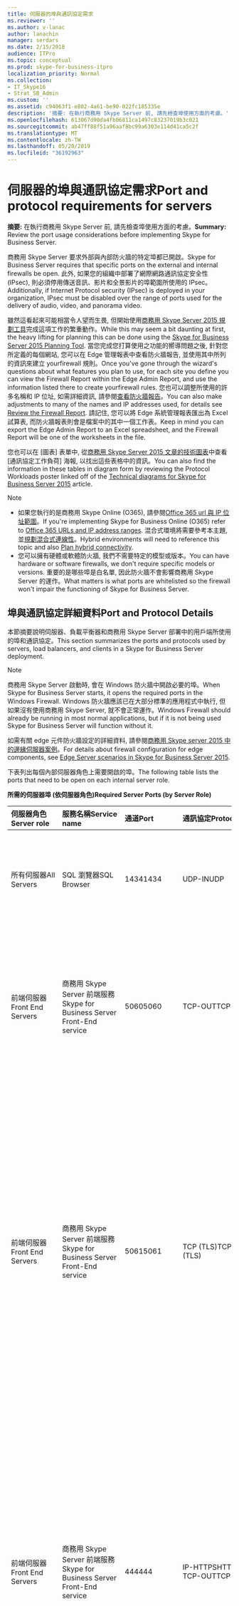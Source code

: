 ```yaml
---
title: 伺服器的埠與通訊協定需求
ms.reviewer: ''
ms.author: v-lanac
author: lanachin
manager: serdars
ms.date: 2/15/2018
audience: ITPro
ms.topic: conceptual
ms.prod: skype-for-business-itpro
localization_priority: Normal
ms.collection:
- IT_Skype16
- Strat_SB_Admin
ms.custom: ''
ms.assetid: c94063f1-e802-4a61-be90-022fc185335e
description: '摘要: 在執行商務用 Skype Server 前, 請先檢查埠使用方面的考慮。'
ms.openlocfilehash: 613067d90da4fb06811ca1497c83237019b3c021
ms.sourcegitcommit: ab47ff88f51a96aaf8bc99a6303e114d41ca5c2f
ms.translationtype: MT
ms.contentlocale: zh-TW
ms.lasthandoff: 05/20/2019
ms.locfileid: "36192963"
---
```

# <a name="port-and-protocol-requirements-for-servers"></a><span data-ttu-id="8e3ba-103">伺服器的埠與通訊協定需求</span><span class="sxs-lookup"><span data-stu-id="8e3ba-103">Port and protocol requirements for servers</span></span>
 
<span data-ttu-id="8e3ba-104">**摘要:** 在執行商務用 Skype Server 前, 請先檢查埠使用方面的考慮。</span><span class="sxs-lookup"><span data-stu-id="8e3ba-104">**Summary:** Review the port usage considerations before implementing Skype for Business Server.</span></span>
  
<span data-ttu-id="8e3ba-105">商務用 Skype Server 要求外部與內部防火牆的特定埠都已開啟。</span><span class="sxs-lookup"><span data-stu-id="8e3ba-105">Skype for Business Server requires that specific ports on the external and internal firewalls be open.</span></span> <span data-ttu-id="8e3ba-106">此外, 如果您的組織中部署了網際網路通訊協定安全性 (IPsec), 則必須停用傳送音訊、影片和全景影片的埠範圍所使用的 IPsec。</span><span class="sxs-lookup"><span data-stu-id="8e3ba-106">Additionally, if Internet Protocol security (IPsec) is deployed in your organization, IPsec must be disabled over the range of ports used for the delivery of audio, video, and panorama video.</span></span> 
  
<span data-ttu-id="8e3ba-107">雖然這看起來可能相當令人望而生畏, 但開始使用[商務用 Skype Server 2015 規劃工具](https://go.microsoft.com/fwlink/p/?LinkID=282725)完成這項工作的繁重動作。</span><span class="sxs-lookup"><span data-stu-id="8e3ba-107">While this may seem a bit daunting at first, the heavy lifting for planning this can be done using the [Skype for Business Server 2015 Planning Tool](https://go.microsoft.com/fwlink/p/?LinkID=282725).</span></span> <span data-ttu-id="8e3ba-108">當您完成您打算使用之功能的嚮導問題之後, 針對您所定義的每個網站, 您可以在 Edge 管理報表中查看防火牆報告, 並使用其中所列的資訊來建立 yourfirewall 規則。</span><span class="sxs-lookup"><span data-stu-id="8e3ba-108">Once you've gone through the wizard's questions about what features you plan to use, for each site you define you can view the Firewall Report within the Edge Admin Report, and use the information listed there to create yourfirewall rules.</span></span> <span data-ttu-id="8e3ba-109">您也可以調整所使用的許多名稱和 IP 位址, 如需詳細資訊, 請參閱[查看防火牆報告](../../management-tools/planning-tool/review-the-administrator-reports.md#Firewall_report)。</span><span class="sxs-lookup"><span data-stu-id="8e3ba-109">You can also make adjustments to many of the names and IP addresses used, for details see [Review the Firewall Report](../../management-tools/planning-tool/review-the-administrator-reports.md#Firewall_report).</span></span> <span data-ttu-id="8e3ba-110">請記住, 您可以將 Edge 系統管理報表匯出為 Excel 試算表, 而防火牆報表則會是檔案中的其中一個工作表。</span><span class="sxs-lookup"><span data-stu-id="8e3ba-110">Keep in mind you can export the Edge Admin Report to an Excel spreadsheet, and the Firewall Report will be one of the worksheets in the file.</span></span> 
  
<span data-ttu-id="8e3ba-111">您也可以在 [圖表] 表單中, 從[商務用 Skype Server 2015 文章的技術圖表](../../technical-diagrams.md)中查看 [通訊協定工作負荷] 海報, 以找出這些表格中的資訊。</span><span class="sxs-lookup"><span data-stu-id="8e3ba-111">You can also find the information in these tables in diagram form by reviewing the Protocol Workloads poster linked off of the [Technical diagrams for Skype for Business Server 2015](../../technical-diagrams.md) article.</span></span>
> [!NOTE]
> - <span data-ttu-id="8e3ba-112">如果您執行的是商務用 Skype Online (O365), 請參閱[Office 365 url 與 IP 位址範圍](https://support.office.com/en-us/article/Office-365-URLs-and-IP-address-ranges-8548a211-3fe7-47cb-abb1-355ea5aa88a2?ui=en-US&amp;amp;rs=en-US&amp;amp;ad=US)。</span><span class="sxs-lookup"><span data-stu-id="8e3ba-112">If you're implementing Skype for Business Online (O365) refer to [Office 365 URLs and IP address ranges](https://support.office.com/en-us/article/Office-365-URLs-and-IP-address-ranges-8548a211-3fe7-47cb-abb1-355ea5aa88a2?ui=en-US&amp;amp;rs=en-US&amp;amp;ad=US).</span></span> <span data-ttu-id="8e3ba-113">混合式環境將需要參考本主題, 並[規劃混合式連線性](../../skype-for-business-hybrid-solutions/plan-hybrid-connectivity.md?toc=/SkypeForBusiness/sfbhybridtoc/toc.json)。</span><span class="sxs-lookup"><span data-stu-id="8e3ba-113">Hybrid environments will need to reference this topic and also [Plan hybrid connectivity](../../skype-for-business-hybrid-solutions/plan-hybrid-connectivity.md?toc=/SkypeForBusiness/sfbhybridtoc/toc.json).</span></span>
> - <span data-ttu-id="8e3ba-114">您可以擁有硬體或軟體防火牆, 我們不需要特定的模型或版本。</span><span class="sxs-lookup"><span data-stu-id="8e3ba-114">You can have hardware or software firewalls, we don't require specific models or versions.</span></span> <span data-ttu-id="8e3ba-115">重要的是哪些埠是白名單, 因此防火牆不會影響商務用 Skype Server 的運作。</span><span class="sxs-lookup"><span data-stu-id="8e3ba-115">What matters is what ports are whitelisted so the firewall won't impair the functioning of Skype for Business Server.</span></span>
  
## <a name="port-and-protocol-details"></a><span data-ttu-id="8e3ba-116">埠與通訊協定詳細資料</span><span class="sxs-lookup"><span data-stu-id="8e3ba-116">Port and Protocol Details</span></span>

<span data-ttu-id="8e3ba-117">本節摘要說明伺服器、負載平衡器和商務用 Skype Server 部署中的用戶端所使用的埠和通訊協定。</span><span class="sxs-lookup"><span data-stu-id="8e3ba-117">This section summarizes the ports and protocols used by servers, load balancers, and clients in a Skype for Business Server deployment.</span></span>
  
> [!NOTE]
> <span data-ttu-id="8e3ba-118">商務用 Skype Server 啟動時, 會在 Windows 防火牆中開啟必要的埠。</span><span class="sxs-lookup"><span data-stu-id="8e3ba-118">When Skype for Business Server starts, it opens the required ports in the Windows Firewall.</span></span> <span data-ttu-id="8e3ba-119">Windows 防火牆應該已在大部分標準的應用程式中執行, 但如果沒有使用商務用 Skype Server, 就不會正常運作。</span><span class="sxs-lookup"><span data-stu-id="8e3ba-119">Windows Firewall should already be running in most normal applications, but if it is not being used Skype for Business Server will function without it.</span></span> 
  
<span data-ttu-id="8e3ba-120">如需有關 edge 元件防火牆設定的詳細資料, 請參閱[商務用 Skype server 2015 中的邊緣伺服器案例](../../plan-your-deployment/edge-server-deployments/scenarios.md)。</span><span class="sxs-lookup"><span data-stu-id="8e3ba-120">For details about firewall configuration for edge components, see [Edge Server scenarios in Skype for Business Server 2015](../../plan-your-deployment/edge-server-deployments/scenarios.md).</span></span> 
  
<span data-ttu-id="8e3ba-121">下表列出每個內部伺服器角色上需要開啟的埠。</span><span class="sxs-lookup"><span data-stu-id="8e3ba-121">The following table lists the ports that need to be open on each internal server role.</span></span> 
  
<span data-ttu-id="8e3ba-122">**所需的伺服器埠 (依伺服器角色)**</span><span class="sxs-lookup"><span data-stu-id="8e3ba-122">**Required Server Ports (by Server Role)**</span></span>

|<span data-ttu-id="8e3ba-123">伺服器角色</span><span class="sxs-lookup"><span data-stu-id="8e3ba-123">Server role</span></span>|<span data-ttu-id="8e3ba-124">服務名稱</span><span class="sxs-lookup"><span data-stu-id="8e3ba-124">Service name</span></span>|<span data-ttu-id="8e3ba-125">通道</span><span class="sxs-lookup"><span data-stu-id="8e3ba-125">Port</span></span>|<span data-ttu-id="8e3ba-126">通訊協定</span><span class="sxs-lookup"><span data-stu-id="8e3ba-126">Protocol</span></span>|<span data-ttu-id="8e3ba-127">筆記</span><span class="sxs-lookup"><span data-stu-id="8e3ba-127">Notes</span></span>|
|:-----|:-----|:-----|:-----|:-----|
|<span data-ttu-id="8e3ba-128">所有伺服器</span><span class="sxs-lookup"><span data-stu-id="8e3ba-128">All Servers</span></span>  |<span data-ttu-id="8e3ba-129">SQL 瀏覽器</span><span class="sxs-lookup"><span data-stu-id="8e3ba-129">SQL Browser</span></span>  |<span data-ttu-id="8e3ba-130">1434</span><span class="sxs-lookup"><span data-stu-id="8e3ba-130">1434</span></span>  |<span data-ttu-id="8e3ba-131">UDP-IN</span><span class="sxs-lookup"><span data-stu-id="8e3ba-131">UDP</span></span>  |<span data-ttu-id="8e3ba-132">中央管理儲存資料庫的本機複製複本的 SQL 瀏覽器。</span><span class="sxs-lookup"><span data-stu-id="8e3ba-132">SQL Browser for the local replicated copy of the Central Management Store database.</span></span>  |
|<span data-ttu-id="8e3ba-133">前端伺服器</span><span class="sxs-lookup"><span data-stu-id="8e3ba-133">Front End Servers</span></span>  |<span data-ttu-id="8e3ba-134">商務用 Skype Server 前端服務</span><span class="sxs-lookup"><span data-stu-id="8e3ba-134">Skype for Business Server Front-End service</span></span>  |<span data-ttu-id="8e3ba-135">5060</span><span class="sxs-lookup"><span data-stu-id="8e3ba-135">5060</span></span>  |<span data-ttu-id="8e3ba-136">TCP-OUT</span><span class="sxs-lookup"><span data-stu-id="8e3ba-136">TCP</span></span>  |<span data-ttu-id="8e3ba-137">您也可以選擇將標準版伺服器與前端伺服器 (例如遠端通話控制伺服器) 的靜態路由使用。</span><span class="sxs-lookup"><span data-stu-id="8e3ba-137">Optionally used by Standard Edition servers and Front End Servers for static routes to trusted services, such as remote call control servers.</span></span>  |
|<span data-ttu-id="8e3ba-138">前端伺服器</span><span class="sxs-lookup"><span data-stu-id="8e3ba-138">Front End Servers</span></span>  |<span data-ttu-id="8e3ba-139">商務用 Skype Server 前端服務</span><span class="sxs-lookup"><span data-stu-id="8e3ba-139">Skype for Business Server Front-End service</span></span>  |<span data-ttu-id="8e3ba-140">5061</span><span class="sxs-lookup"><span data-stu-id="8e3ba-140">5061</span></span>  | <span data-ttu-id="8e3ba-141">TCP (TLS)</span><span class="sxs-lookup"><span data-stu-id="8e3ba-141">TCP (TLS)</span></span> |<span data-ttu-id="8e3ba-142">由標準版伺服器和前端池使用, 可用於伺服器與用戶端 (MTLS) 之間的所有內部 SIP 通訊, 以及前端伺服器與中繼伺服器 (MTLS) 之間的 SIP 通訊。</span><span class="sxs-lookup"><span data-stu-id="8e3ba-142">Used by Standard Edition servers and Front End pools for all internal SIP communications between servers (MTLS), for SIP communications between Server and Client (TLS) and for SIP communications between Front End Servers and Mediation Servers (MTLS).</span></span> <span data-ttu-id="8e3ba-143">也用於與監控伺服器進行通訊。</span><span class="sxs-lookup"><span data-stu-id="8e3ba-143">Also used for communications with a Monitoring Server.</span></span>  |
| <span data-ttu-id="8e3ba-144">前端伺服器</span><span class="sxs-lookup"><span data-stu-id="8e3ba-144">Front End Servers</span></span> |<span data-ttu-id="8e3ba-145">商務用 Skype Server 前端服務</span><span class="sxs-lookup"><span data-stu-id="8e3ba-145">Skype for Business Server Front-End service</span></span>  |<span data-ttu-id="8e3ba-146">444</span><span class="sxs-lookup"><span data-stu-id="8e3ba-146">444</span></span>  | <span data-ttu-id="8e3ba-147">IP-HTTPS</span><span class="sxs-lookup"><span data-stu-id="8e3ba-147">HTTPS</span></span> <br/> <span data-ttu-id="8e3ba-148">TCP-OUT</span><span class="sxs-lookup"><span data-stu-id="8e3ba-148">TCP</span></span>  |<span data-ttu-id="8e3ba-149">用於焦點間的 HTTPS 通訊 (管理會議狀態的商務用 Skype 伺服器元件) 與個別伺服器。</span><span class="sxs-lookup"><span data-stu-id="8e3ba-149">Used for HTTPS communication between the Focus (the Skype for Business Server component that manages conference state) and the individual servers.</span></span>  <br/> <span data-ttu-id="8e3ba-150">此埠也用於 Survivable 分支裝置與前端伺服器之間的 TCP 通訊。</span><span class="sxs-lookup"><span data-stu-id="8e3ba-150">This port is also used for TCP communication between Survivable Branch Appliances and Front End Servers.</span></span>  |
|<span data-ttu-id="8e3ba-151">前端伺服器</span><span class="sxs-lookup"><span data-stu-id="8e3ba-151">Front End Servers</span></span>  |<span data-ttu-id="8e3ba-152">商務用 Skype Server 前端服務</span><span class="sxs-lookup"><span data-stu-id="8e3ba-152">Skype for Business Server Front-End service</span></span>  |<span data-ttu-id="8e3ba-153">135</span><span class="sxs-lookup"><span data-stu-id="8e3ba-153">135</span></span>  |<span data-ttu-id="8e3ba-154">DCOM 與遠端程式通話 (RPC)</span><span class="sxs-lookup"><span data-stu-id="8e3ba-154">DCOM and remote procedure call (RPC)</span></span>  |<span data-ttu-id="8e3ba-155">用於以 DCOM 為基礎的作業, 例如移動使用者、使用者複製程式同步處理和通訊錄同步處理。</span><span class="sxs-lookup"><span data-stu-id="8e3ba-155">Used for DCOM based operations such as Moving Users, User Replicator Synchronization, and Address Book Synchronization.</span></span>  |
|<span data-ttu-id="8e3ba-156">前端伺服器</span><span class="sxs-lookup"><span data-stu-id="8e3ba-156">Front End Servers</span></span>  |<span data-ttu-id="8e3ba-157">商務用 Skype Server IM 會議服務</span><span class="sxs-lookup"><span data-stu-id="8e3ba-157">Skype for Business Server IM Conferencing service</span></span>  |<span data-ttu-id="8e3ba-158">5062</span><span class="sxs-lookup"><span data-stu-id="8e3ba-158">5062</span></span>  |<span data-ttu-id="8e3ba-159">TCP-OUT</span><span class="sxs-lookup"><span data-stu-id="8e3ba-159">TCP</span></span>  |<span data-ttu-id="8e3ba-160">用於立即訊息 (IM) 會議的傳入 SIP 要求。</span><span class="sxs-lookup"><span data-stu-id="8e3ba-160">Used for incoming SIP requests for instant messaging (IM) conferencing.</span></span>  |
|<span data-ttu-id="8e3ba-161">前端伺服器</span><span class="sxs-lookup"><span data-stu-id="8e3ba-161">Front End Servers</span></span>  |<span data-ttu-id="8e3ba-162">商務用 Skype Server Web 會議服務</span><span class="sxs-lookup"><span data-stu-id="8e3ba-162">Skype for Business Server Web Conferencing service</span></span>  |<span data-ttu-id="8e3ba-163">8057</span><span class="sxs-lookup"><span data-stu-id="8e3ba-163">8057</span></span>  |<span data-ttu-id="8e3ba-164">TCP (TLS)</span><span class="sxs-lookup"><span data-stu-id="8e3ba-164">TCP (TLS)</span></span>  |<span data-ttu-id="8e3ba-165">用來偵聽來自用戶端的永久性共用物件模型 (PSOM) 連線。</span><span class="sxs-lookup"><span data-stu-id="8e3ba-165">Used to listen for Persistent Shared Object Model (PSOM) connections from client.</span></span>  |
|<span data-ttu-id="8e3ba-166">前端伺服器</span><span class="sxs-lookup"><span data-stu-id="8e3ba-166">Front End Servers</span></span>  |<span data-ttu-id="8e3ba-167">商務用 Skype Server Web 會議相容性服務</span><span class="sxs-lookup"><span data-stu-id="8e3ba-167">Skype for Business Server Web Conferencing Compatibility service</span></span>  |<span data-ttu-id="8e3ba-168">8058</span><span class="sxs-lookup"><span data-stu-id="8e3ba-168">8058</span></span>  |<span data-ttu-id="8e3ba-169">TCP (TLS)</span><span class="sxs-lookup"><span data-stu-id="8e3ba-169">TCP (TLS)</span></span>  |<span data-ttu-id="8e3ba-170">用來從 Live Meeting 用戶端和舊版的商務用 Skype Server 中監聽永久性共用物件模型 (PSOM) 連線。</span><span class="sxs-lookup"><span data-stu-id="8e3ba-170">Used to listen for Persistent Shared Object Model (PSOM) connections from the Live Meeting client and previous versions of Skype for Business Server.</span></span>  |
|<span data-ttu-id="8e3ba-171">前端伺服器</span><span class="sxs-lookup"><span data-stu-id="8e3ba-171">Front End Servers</span></span>  |<span data-ttu-id="8e3ba-172">商務用 Skype Server 音訊/視訊會議服務</span><span class="sxs-lookup"><span data-stu-id="8e3ba-172">Skype for Business Server Audio/Video Conferencing service</span></span>  |<span data-ttu-id="8e3ba-173">5063</span><span class="sxs-lookup"><span data-stu-id="8e3ba-173">5063</span></span>  |<span data-ttu-id="8e3ba-174">TCP-OUT</span><span class="sxs-lookup"><span data-stu-id="8e3ba-174">TCP</span></span>  |<span data-ttu-id="8e3ba-175">用於音訊/視頻 (A/V) 會議的傳入 SIP 要求。</span><span class="sxs-lookup"><span data-stu-id="8e3ba-175">Used for incoming SIP requests for audio/video (A/V) conferencing.</span></span>  |
|<span data-ttu-id="8e3ba-176">前端伺服器</span><span class="sxs-lookup"><span data-stu-id="8e3ba-176">Front End Servers</span></span>  |<span data-ttu-id="8e3ba-177">商務用 Skype Server 音訊/視訊會議服務</span><span class="sxs-lookup"><span data-stu-id="8e3ba-177">Skype for Business Server Audio/Video Conferencing service</span></span>  |<span data-ttu-id="8e3ba-178">57501-65535</span><span class="sxs-lookup"><span data-stu-id="8e3ba-178">57501-65535</span></span>  |<span data-ttu-id="8e3ba-179">TCP/UDP</span><span class="sxs-lookup"><span data-stu-id="8e3ba-179">TCP/UDP</span></span>  |<span data-ttu-id="8e3ba-180">用於視訊會議的媒體埠範圍。</span><span class="sxs-lookup"><span data-stu-id="8e3ba-180">Media port range used for video conferencing.</span></span>  |
|<span data-ttu-id="8e3ba-181">前端伺服器</span><span class="sxs-lookup"><span data-stu-id="8e3ba-181">Front End Servers</span></span>  |<span data-ttu-id="8e3ba-182">商務用 Skype Server Web 相容性服務</span><span class="sxs-lookup"><span data-stu-id="8e3ba-182">Skype for Business Server Web Compatibility service</span></span>  |<span data-ttu-id="8e3ba-183">80</span><span class="sxs-lookup"><span data-stu-id="8e3ba-183">80</span></span>  |<span data-ttu-id="8e3ba-184">HTTP</span><span class="sxs-lookup"><span data-stu-id="8e3ba-184">HTTP</span></span>  |<span data-ttu-id="8e3ba-185">用於從前端伺服器到網路伺服器陣列 Fqdn (IIS 網頁元件所使用的 Url), 在未使用 HTTPS 時進行通訊。</span><span class="sxs-lookup"><span data-stu-id="8e3ba-185">Used for communication from Front End Servers to the web farm FQDNs (the URLs used by IIS web components) when HTTPS is not used.</span></span>  |
|<span data-ttu-id="8e3ba-186">前端伺服器</span><span class="sxs-lookup"><span data-stu-id="8e3ba-186">Front End Servers</span></span>  |<span data-ttu-id="8e3ba-187">商務用 Skype Server Web 相容性服務</span><span class="sxs-lookup"><span data-stu-id="8e3ba-187">Skype for Business Server Web Compatibility service</span></span>  |<span data-ttu-id="8e3ba-188">443</span><span class="sxs-lookup"><span data-stu-id="8e3ba-188">443</span></span>  |<span data-ttu-id="8e3ba-189">IP-HTTPS</span><span class="sxs-lookup"><span data-stu-id="8e3ba-189">HTTPS</span></span>  |<span data-ttu-id="8e3ba-190">用來從前端伺服器與網頁伺服器陣列 Fqdn (IIS 網頁元件所使用的 Url) 進行通訊。</span><span class="sxs-lookup"><span data-stu-id="8e3ba-190">Used for communication from Front End Servers to the web farm FQDNs (the URLs used by IIS web components).</span></span>  |
|<span data-ttu-id="8e3ba-191">前端伺服器</span><span class="sxs-lookup"><span data-stu-id="8e3ba-191">Front End Servers</span></span>  |<span data-ttu-id="8e3ba-192">商務用 Skype Server Web 相容性服務</span><span class="sxs-lookup"><span data-stu-id="8e3ba-192">Skype for Business Server Web Compatibility service</span></span>  |<span data-ttu-id="8e3ba-193">8080</span><span class="sxs-lookup"><span data-stu-id="8e3ba-193">8080</span></span>  |<span data-ttu-id="8e3ba-194">TCP 與 HTTP</span><span class="sxs-lookup"><span data-stu-id="8e3ba-194">TCP and HTTP</span></span>  |<span data-ttu-id="8e3ba-195">供外部存取的網頁元件使用。</span><span class="sxs-lookup"><span data-stu-id="8e3ba-195">Used by web components for external access.</span></span>  |
|<span data-ttu-id="8e3ba-196">前端伺服器</span><span class="sxs-lookup"><span data-stu-id="8e3ba-196">Front End Servers</span></span>  |<span data-ttu-id="8e3ba-197">Web 服務器元件</span><span class="sxs-lookup"><span data-stu-id="8e3ba-197">Web server component</span></span>  |<span data-ttu-id="8e3ba-198">4443</span><span class="sxs-lookup"><span data-stu-id="8e3ba-198">4443</span></span>  |<span data-ttu-id="8e3ba-199">IP-HTTPS</span><span class="sxs-lookup"><span data-stu-id="8e3ba-199">HTTPS</span></span>  |<span data-ttu-id="8e3ba-200">HTTPS (從反向 Proxy) 與 HTTPS 前端端池通訊, 以進行自動探索登入。</span><span class="sxs-lookup"><span data-stu-id="8e3ba-200">HTTPS (from Reverse Proxy) and HTTPS Front End inter-pool communications for Autodiscover sign-in.</span></span>  |
|<span data-ttu-id="8e3ba-201">前端伺服器</span><span class="sxs-lookup"><span data-stu-id="8e3ba-201">Front End Servers</span></span>  |<span data-ttu-id="8e3ba-202">Web 服務器元件</span><span class="sxs-lookup"><span data-stu-id="8e3ba-202">Web server component</span></span>  |<span data-ttu-id="8e3ba-203">8060</span><span class="sxs-lookup"><span data-stu-id="8e3ba-203">8060</span></span>  |<span data-ttu-id="8e3ba-204">TCP (MTLS)</span><span class="sxs-lookup"><span data-stu-id="8e3ba-204">TCP (MTLS)</span></span>  ||
|<span data-ttu-id="8e3ba-205">前端伺服器</span><span class="sxs-lookup"><span data-stu-id="8e3ba-205">Front End Servers</span></span>  |<span data-ttu-id="8e3ba-206">Web 服務器元件</span><span class="sxs-lookup"><span data-stu-id="8e3ba-206">Web server component</span></span>  |<span data-ttu-id="8e3ba-207">8061</span><span class="sxs-lookup"><span data-stu-id="8e3ba-207">8061</span></span>  |<span data-ttu-id="8e3ba-208">TCP (MTLS)</span><span class="sxs-lookup"><span data-stu-id="8e3ba-208">TCP (MTLS)</span></span>  ||
|<span data-ttu-id="8e3ba-209">前端伺服器</span><span class="sxs-lookup"><span data-stu-id="8e3ba-209">Front End Servers</span></span>  |<span data-ttu-id="8e3ba-210">行動服務元件</span><span class="sxs-lookup"><span data-stu-id="8e3ba-210">Mobility Services component</span></span>  |<span data-ttu-id="8e3ba-211">5086</span><span class="sxs-lookup"><span data-stu-id="8e3ba-211">5086</span></span>  |<span data-ttu-id="8e3ba-212">TCP (MTLS)</span><span class="sxs-lookup"><span data-stu-id="8e3ba-212">TCP (MTLS)</span></span>  |<span data-ttu-id="8e3ba-213">行動服務內部程式使用的 SIP 埠</span><span class="sxs-lookup"><span data-stu-id="8e3ba-213">SIP port used by Mobility Services internal processes</span></span>  |
|<span data-ttu-id="8e3ba-214">前端伺服器</span><span class="sxs-lookup"><span data-stu-id="8e3ba-214">Front End Servers</span></span>  |<span data-ttu-id="8e3ba-215">行動服務元件</span><span class="sxs-lookup"><span data-stu-id="8e3ba-215">Mobility Services component</span></span>  |<span data-ttu-id="8e3ba-216">5087</span><span class="sxs-lookup"><span data-stu-id="8e3ba-216">5087</span></span>  |<span data-ttu-id="8e3ba-217">TCP (MTLS)</span><span class="sxs-lookup"><span data-stu-id="8e3ba-217">TCP (MTLS)</span></span>  |<span data-ttu-id="8e3ba-218">行動服務內部程式使用的 SIP 埠</span><span class="sxs-lookup"><span data-stu-id="8e3ba-218">SIP port used by Mobility Services internal processes</span></span>  |
|<span data-ttu-id="8e3ba-219">前端伺服器</span><span class="sxs-lookup"><span data-stu-id="8e3ba-219">Front End Servers</span></span>  |<span data-ttu-id="8e3ba-220">行動服務元件</span><span class="sxs-lookup"><span data-stu-id="8e3ba-220">Mobility Services component</span></span>  |<span data-ttu-id="8e3ba-221">443</span><span class="sxs-lookup"><span data-stu-id="8e3ba-221">443</span></span>  |<span data-ttu-id="8e3ba-222">IP-HTTPS</span><span class="sxs-lookup"><span data-stu-id="8e3ba-222">HTTPS</span></span>  ||
|<span data-ttu-id="8e3ba-223">前端伺服器</span><span class="sxs-lookup"><span data-stu-id="8e3ba-223">Front End Servers</span></span>  |<span data-ttu-id="8e3ba-224">商務用 Skype Server 會議助理服務 (電話撥入式會議)</span><span class="sxs-lookup"><span data-stu-id="8e3ba-224">Skype for Business Server Conferencing Attendant service (dial-in conferencing)</span></span>  |<span data-ttu-id="8e3ba-225">5064</span><span class="sxs-lookup"><span data-stu-id="8e3ba-225">5064</span></span>  |<span data-ttu-id="8e3ba-226">TCP-OUT</span><span class="sxs-lookup"><span data-stu-id="8e3ba-226">TCP</span></span>  |<span data-ttu-id="8e3ba-227">用於電話撥入式會議的傳入 SIP 要求。</span><span class="sxs-lookup"><span data-stu-id="8e3ba-227">Used for incoming SIP requests for dial-in conferencing.</span></span>  |
|<span data-ttu-id="8e3ba-228">前端伺服器</span><span class="sxs-lookup"><span data-stu-id="8e3ba-228">Front End Servers</span></span>  |<span data-ttu-id="8e3ba-229">商務用 Skype Server 會議助理服務 (電話撥入式會議)</span><span class="sxs-lookup"><span data-stu-id="8e3ba-229">Skype for Business Server Conferencing Attendant service (dial-in conferencing)</span></span>  |<span data-ttu-id="8e3ba-230">5072</span><span class="sxs-lookup"><span data-stu-id="8e3ba-230">5072</span></span>  |<span data-ttu-id="8e3ba-231">TCP-OUT</span><span class="sxs-lookup"><span data-stu-id="8e3ba-231">TCP</span></span>  |<span data-ttu-id="8e3ba-232">用於接聽的傳入 SIP 要求 (撥入會議)。</span><span class="sxs-lookup"><span data-stu-id="8e3ba-232">Used for incoming SIP requests for Attendant (dial in conferencing).</span></span>  |
|<span data-ttu-id="8e3ba-233">同時執行 Collocated 轉送伺服器的前端伺服器</span><span class="sxs-lookup"><span data-stu-id="8e3ba-233">Front End Servers that also run a Collocated Mediation Server</span></span>  |<span data-ttu-id="8e3ba-234">商務用 Skype Server 轉送服務</span><span class="sxs-lookup"><span data-stu-id="8e3ba-234">Skype for Business Server Mediation service</span></span>  |<span data-ttu-id="8e3ba-235">5070</span><span class="sxs-lookup"><span data-stu-id="8e3ba-235">5070</span></span>  |<span data-ttu-id="8e3ba-236">TCP-OUT</span><span class="sxs-lookup"><span data-stu-id="8e3ba-236">TCP</span></span>  |<span data-ttu-id="8e3ba-237">供中繼伺服器用來將前端伺服器的傳入要求傳送到中繼伺服器。</span><span class="sxs-lookup"><span data-stu-id="8e3ba-237">Used by the Mediation Server for incoming requests from the Front End Server to the Mediation Server.</span></span>  |
|<span data-ttu-id="8e3ba-238">同時執行 Collocated 轉送伺服器的前端伺服器</span><span class="sxs-lookup"><span data-stu-id="8e3ba-238">Front End Servers that also run a Collocated Mediation Server</span></span>  |<span data-ttu-id="8e3ba-239">商務用 Skype Server 轉送服務</span><span class="sxs-lookup"><span data-stu-id="8e3ba-239">Skype for Business Server Mediation service</span></span>  |<span data-ttu-id="8e3ba-240">5067</span><span class="sxs-lookup"><span data-stu-id="8e3ba-240">5067</span></span>  |<span data-ttu-id="8e3ba-241">TCP (TLS)</span><span class="sxs-lookup"><span data-stu-id="8e3ba-241">TCP (TLS)</span></span>  |<span data-ttu-id="8e3ba-242">用來將 PSTN 閘道的傳入 SIP 要求傳送到轉送伺服器。</span><span class="sxs-lookup"><span data-stu-id="8e3ba-242">Used for incoming SIP requests from the PSTN gateway to the Mediation Server.</span></span>  |
|<span data-ttu-id="8e3ba-243">同時執行 Collocated 轉送伺服器的前端伺服器</span><span class="sxs-lookup"><span data-stu-id="8e3ba-243">Front End Servers that also run a Collocated Mediation Server</span></span>  |<span data-ttu-id="8e3ba-244">商務用 Skype Server 轉送服務</span><span class="sxs-lookup"><span data-stu-id="8e3ba-244">Skype for Business Server Mediation service</span></span>  |<span data-ttu-id="8e3ba-245">5068</span><span class="sxs-lookup"><span data-stu-id="8e3ba-245">5068</span></span>  |<span data-ttu-id="8e3ba-246">TCP-OUT</span><span class="sxs-lookup"><span data-stu-id="8e3ba-246">TCP</span></span>  |<span data-ttu-id="8e3ba-247">用來將 PSTN 閘道的傳入 SIP 要求傳送到轉送伺服器。</span><span class="sxs-lookup"><span data-stu-id="8e3ba-247">Used for incoming SIP requests from the PSTN gateway to the Mediation Server.</span></span>  |
|<span data-ttu-id="8e3ba-248">同時執行 Collocated 轉送伺服器的前端伺服器</span><span class="sxs-lookup"><span data-stu-id="8e3ba-248">Front End Servers that also run a Collocated Mediation Server</span></span>  |<span data-ttu-id="8e3ba-249">商務用 Skype Server 轉送服務</span><span class="sxs-lookup"><span data-stu-id="8e3ba-249">Skype for Business Server Mediation service</span></span>  |<span data-ttu-id="8e3ba-250">5081</span><span class="sxs-lookup"><span data-stu-id="8e3ba-250">5081</span></span>  |<span data-ttu-id="8e3ba-251">TCP-OUT</span><span class="sxs-lookup"><span data-stu-id="8e3ba-251">TCP</span></span>  |<span data-ttu-id="8e3ba-252">用於從中繼伺服器到 PSTN 閘道的傳出 SIP 要求。</span><span class="sxs-lookup"><span data-stu-id="8e3ba-252">Used for outgoing SIP requests from the Mediation Server to the PSTN gateway.</span></span>  |
|<span data-ttu-id="8e3ba-253">同時執行 Collocated 轉送伺服器的前端伺服器</span><span class="sxs-lookup"><span data-stu-id="8e3ba-253">Front End Servers that also run a Collocated Mediation Server</span></span>  |<span data-ttu-id="8e3ba-254">商務用 Skype Server 轉送服務</span><span class="sxs-lookup"><span data-stu-id="8e3ba-254">Skype for Business Server Mediation service</span></span>  |<span data-ttu-id="8e3ba-255">5082</span><span class="sxs-lookup"><span data-stu-id="8e3ba-255">5082</span></span>  |<span data-ttu-id="8e3ba-256">TCP (TLS)</span><span class="sxs-lookup"><span data-stu-id="8e3ba-256">TCP (TLS)</span></span>  |<span data-ttu-id="8e3ba-257">用於從中繼伺服器到 PSTN 閘道的傳出 SIP 要求。</span><span class="sxs-lookup"><span data-stu-id="8e3ba-257">Used for outgoing SIP requests from the Mediation Server to the PSTN gateway.</span></span>  |
|<span data-ttu-id="8e3ba-258">前端伺服器</span><span class="sxs-lookup"><span data-stu-id="8e3ba-258">Front End Servers</span></span>  |<span data-ttu-id="8e3ba-259">商務用 Skype Server 應用程式共用服務</span><span class="sxs-lookup"><span data-stu-id="8e3ba-259">Skype for Business Server Application Sharing service</span></span>  |<span data-ttu-id="8e3ba-260">5065</span><span class="sxs-lookup"><span data-stu-id="8e3ba-260">5065</span></span>  |<span data-ttu-id="8e3ba-261">TCP-OUT</span><span class="sxs-lookup"><span data-stu-id="8e3ba-261">TCP</span></span>  |<span data-ttu-id="8e3ba-262">用於應用程式共用的傳入 SIP 偵聽要求。</span><span class="sxs-lookup"><span data-stu-id="8e3ba-262">Used for incoming SIP listening requests for application sharing.</span></span>  |
|<span data-ttu-id="8e3ba-263">前端伺服器</span><span class="sxs-lookup"><span data-stu-id="8e3ba-263">Front End Servers</span></span>  |<span data-ttu-id="8e3ba-264">商務用 Skype Server 應用程式共用服務</span><span class="sxs-lookup"><span data-stu-id="8e3ba-264">Skype for Business Server Application Sharing service</span></span>  |<span data-ttu-id="8e3ba-265">49152-65535</span><span class="sxs-lookup"><span data-stu-id="8e3ba-265">49152-65535</span></span>  |<span data-ttu-id="8e3ba-266">TCP-OUT</span><span class="sxs-lookup"><span data-stu-id="8e3ba-266">TCP</span></span>  |<span data-ttu-id="8e3ba-267">用來共用應用程式的媒體埠範圍。</span><span class="sxs-lookup"><span data-stu-id="8e3ba-267">Media port range used for application sharing.</span></span>  |
|<span data-ttu-id="8e3ba-268">前端伺服器</span><span class="sxs-lookup"><span data-stu-id="8e3ba-268">Front End Servers</span></span>  |<span data-ttu-id="8e3ba-269">商務用 Skype Server 會議宣告服務</span><span class="sxs-lookup"><span data-stu-id="8e3ba-269">Skype for Business Server Conferencing Announcement service</span></span>  |<span data-ttu-id="8e3ba-270">5073</span><span class="sxs-lookup"><span data-stu-id="8e3ba-270">5073</span></span>  |<span data-ttu-id="8e3ba-271">TCP-OUT</span><span class="sxs-lookup"><span data-stu-id="8e3ba-271">TCP</span></span>  |<span data-ttu-id="8e3ba-272">用於商務用 Skype Server 會議宣告服務的傳入 SIP 要求 (也就是電話撥入式會議)。</span><span class="sxs-lookup"><span data-stu-id="8e3ba-272">Used for incoming SIP requests for the Skype for Business Server Conferencing Announcement service (that is, for dial-in conferencing).</span></span>  |
|<span data-ttu-id="8e3ba-273">前端伺服器</span><span class="sxs-lookup"><span data-stu-id="8e3ba-273">Front End Servers</span></span>  |<span data-ttu-id="8e3ba-274">商務用 Skype Server 通話寄存服務</span><span class="sxs-lookup"><span data-stu-id="8e3ba-274">Skype for Business Server Call Park service</span></span>  |<span data-ttu-id="8e3ba-275">5075</span><span class="sxs-lookup"><span data-stu-id="8e3ba-275">5075</span></span>  |<span data-ttu-id="8e3ba-276">TCP-OUT</span><span class="sxs-lookup"><span data-stu-id="8e3ba-276">TCP</span></span>  |<span data-ttu-id="8e3ba-277">用於來電寄存應用程式的內送 SIP 要求。</span><span class="sxs-lookup"><span data-stu-id="8e3ba-277">Used for incoming SIP requests for the Call Park application.</span></span>  |
|<span data-ttu-id="8e3ba-278">前端伺服器</span><span class="sxs-lookup"><span data-stu-id="8e3ba-278">Front End Servers</span></span>  |<span data-ttu-id="8e3ba-279">商務用 Skype Server 音訊測試服務</span><span class="sxs-lookup"><span data-stu-id="8e3ba-279">Skype for Business Server Audio Test service</span></span>  |<span data-ttu-id="8e3ba-280">5076</span><span class="sxs-lookup"><span data-stu-id="8e3ba-280">5076</span></span>  |<span data-ttu-id="8e3ba-281">TCP-OUT</span><span class="sxs-lookup"><span data-stu-id="8e3ba-281">TCP</span></span>  |<span data-ttu-id="8e3ba-282">用於音訊測試服務的傳入 SIP 要求。</span><span class="sxs-lookup"><span data-stu-id="8e3ba-282">Used for incoming SIP requests for the Audio Test service.</span></span>  |
|<span data-ttu-id="8e3ba-283">前端伺服器</span><span class="sxs-lookup"><span data-stu-id="8e3ba-283">Front End Servers</span></span>  |<span data-ttu-id="8e3ba-284">不適用</span><span class="sxs-lookup"><span data-stu-id="8e3ba-284">Not applicable</span></span>  |<span data-ttu-id="8e3ba-285">5066</span><span class="sxs-lookup"><span data-stu-id="8e3ba-285">5066</span></span>  |<span data-ttu-id="8e3ba-286">TCP-OUT</span><span class="sxs-lookup"><span data-stu-id="8e3ba-286">TCP</span></span>  |<span data-ttu-id="8e3ba-287">用於輸出增強型 9-1-1 (E9-1-1) 閘道。</span><span class="sxs-lookup"><span data-stu-id="8e3ba-287">Used for outbound Enhanced 9-1-1 (E9-1-1) gateway.</span></span>  |
|<span data-ttu-id="8e3ba-288">前端伺服器</span><span class="sxs-lookup"><span data-stu-id="8e3ba-288">Front End Servers</span></span>  |<span data-ttu-id="8e3ba-289">商務用 Skype Server 回應群組服務</span><span class="sxs-lookup"><span data-stu-id="8e3ba-289">Skype for Business Server Response Group service</span></span>  |<span data-ttu-id="8e3ba-290">5071</span><span class="sxs-lookup"><span data-stu-id="8e3ba-290">5071</span></span>  |<span data-ttu-id="8e3ba-291">TCP-OUT</span><span class="sxs-lookup"><span data-stu-id="8e3ba-291">TCP</span></span>  |<span data-ttu-id="8e3ba-292">用於回應群組應用程式的傳入 SIP 要求。</span><span class="sxs-lookup"><span data-stu-id="8e3ba-292">Used for incoming SIP requests for the Response Group application.</span></span>  |
|<span data-ttu-id="8e3ba-293">前端伺服器</span><span class="sxs-lookup"><span data-stu-id="8e3ba-293">Front End Servers</span></span>  |<span data-ttu-id="8e3ba-294">商務用 Skype Server 回應群組服務</span><span class="sxs-lookup"><span data-stu-id="8e3ba-294">Skype for Business Server Response Group service</span></span>  |<span data-ttu-id="8e3ba-295">8404</span><span class="sxs-lookup"><span data-stu-id="8e3ba-295">8404</span></span>  |<span data-ttu-id="8e3ba-296">TCP (MTLS)</span><span class="sxs-lookup"><span data-stu-id="8e3ba-296">TCP (MTLS)</span></span>  |<span data-ttu-id="8e3ba-297">用於回應群組應用程式的傳入 SIP 要求。</span><span class="sxs-lookup"><span data-stu-id="8e3ba-297">Used for incoming SIP requests for the Response Group application.</span></span>  |
|<span data-ttu-id="8e3ba-298">前端伺服器</span><span class="sxs-lookup"><span data-stu-id="8e3ba-298">Front End Servers</span></span>  |<span data-ttu-id="8e3ba-299">商務用 Skype Server 頻寬原則服務</span><span class="sxs-lookup"><span data-stu-id="8e3ba-299">Skype for Business Server Bandwidth Policy Service</span></span>  |<span data-ttu-id="8e3ba-300">5080</span><span class="sxs-lookup"><span data-stu-id="8e3ba-300">5080</span></span>  |<span data-ttu-id="8e3ba-301">TCP-OUT</span><span class="sxs-lookup"><span data-stu-id="8e3ba-301">TCP</span></span>  |<span data-ttu-id="8e3ba-302">用於由頻寬原則服務為 A/V 邊緣開啟流量的呼叫許可控制。</span><span class="sxs-lookup"><span data-stu-id="8e3ba-302">Used for call admission control by the Bandwidth Policy service for A/V Edge TURN traffic.</span></span>  |
|<span data-ttu-id="8e3ba-303">前端伺服器</span><span class="sxs-lookup"><span data-stu-id="8e3ba-303">Front End Servers</span></span>  |<span data-ttu-id="8e3ba-304">商務用 Skype Server 檔案共用伺服器存取權</span><span class="sxs-lookup"><span data-stu-id="8e3ba-304">Skype for Business Server File Share server access</span></span>  |<span data-ttu-id="8e3ba-305">445</span><span class="sxs-lookup"><span data-stu-id="8e3ba-305">445</span></span>   |<span data-ttu-id="8e3ba-306">SMB/TCP</span><span class="sxs-lookup"><span data-stu-id="8e3ba-306">SMB/TCP</span></span>  | <span data-ttu-id="8e3ba-307">用來檢索儲存在檔案共用伺服器上的通訊錄、會議內容及其他專案。</span><span class="sxs-lookup"><span data-stu-id="8e3ba-307">Used to retrieve Address book, meeting content, and other items stored on the File Share server.</span></span>  |
|<span data-ttu-id="8e3ba-308">前端伺服器</span><span class="sxs-lookup"><span data-stu-id="8e3ba-308">Front End Servers</span></span>  |<span data-ttu-id="8e3ba-309">商務用 Skype Server 頻寬原則服務</span><span class="sxs-lookup"><span data-stu-id="8e3ba-309">Skype for Business Server Bandwidth Policy Service</span></span>  |<span data-ttu-id="8e3ba-310">448</span><span class="sxs-lookup"><span data-stu-id="8e3ba-310">448</span></span>  |<span data-ttu-id="8e3ba-311">TCP-OUT</span><span class="sxs-lookup"><span data-stu-id="8e3ba-311">TCP</span></span>  |<span data-ttu-id="8e3ba-312">用於商務用 Skype Server 頻寬原則服務的呼叫許可控制。</span><span class="sxs-lookup"><span data-stu-id="8e3ba-312">Used for call admission control by the Skype for Business Server Bandwidth Policy Service.</span></span>  |
|<span data-ttu-id="8e3ba-313">中央管理儲存所在的前端伺服器</span><span class="sxs-lookup"><span data-stu-id="8e3ba-313">Front End Servers where the Central Management store resides</span></span>  | <span data-ttu-id="8e3ba-314">商務用 Skype Server 主版複製器代理程式服務</span><span class="sxs-lookup"><span data-stu-id="8e3ba-314">Skype for Business Server Master Replicator Agent service</span></span> |<span data-ttu-id="8e3ba-315">445</span><span class="sxs-lookup"><span data-stu-id="8e3ba-315">445</span></span>  |<span data-ttu-id="8e3ba-316">TCP-OUT</span><span class="sxs-lookup"><span data-stu-id="8e3ba-316">TCP</span></span>  |<span data-ttu-id="8e3ba-317">用來將配置資料從中央管理存儲推送到執行商務用 Skype Server 的伺服器。</span><span class="sxs-lookup"><span data-stu-id="8e3ba-317">Used to push configuration data from the Central Management store to servers running Skype for Business Server.</span></span>  |
|<span data-ttu-id="8e3ba-318">所有伺服器</span><span class="sxs-lookup"><span data-stu-id="8e3ba-318">All Servers</span></span>  |<span data-ttu-id="8e3ba-319">SQL 瀏覽器</span><span class="sxs-lookup"><span data-stu-id="8e3ba-319">SQL Browser</span></span>  |<span data-ttu-id="8e3ba-320">1434</span><span class="sxs-lookup"><span data-stu-id="8e3ba-320">1434</span></span>  |<span data-ttu-id="8e3ba-321">UDP-IN</span><span class="sxs-lookup"><span data-stu-id="8e3ba-321">UDP</span></span>  |<span data-ttu-id="8e3ba-322">本機 SQL Server 實例中的中央管理儲存在本機複製複本的 SQL 瀏覽器</span><span class="sxs-lookup"><span data-stu-id="8e3ba-322">SQL Browser for local replicated copy of Central Management store data in local SQL Server instance</span></span>  |
|<span data-ttu-id="8e3ba-323">所有內部伺服器</span><span class="sxs-lookup"><span data-stu-id="8e3ba-323">All internal servers</span></span>  |<span data-ttu-id="8e3ba-324">各種各樣</span><span class="sxs-lookup"><span data-stu-id="8e3ba-324">Various</span></span>  |<span data-ttu-id="8e3ba-325">49152-57500</span><span class="sxs-lookup"><span data-stu-id="8e3ba-325">49152-57500</span></span>  |<span data-ttu-id="8e3ba-326">TCP/UDP</span><span class="sxs-lookup"><span data-stu-id="8e3ba-326">TCP/UDP</span></span>  |<span data-ttu-id="8e3ba-327">在所有內部伺服器上, 音訊會議所用的媒體埠範圍。</span><span class="sxs-lookup"><span data-stu-id="8e3ba-327">Media port range used for audio conferencing on all internal servers.</span></span> <span data-ttu-id="8e3ba-328">是由所有終止音訊的伺服器所使用: 前端伺服器 (適用于商務用 Skype Server 會議助理服務、商務用 Skype Server 會議宣告服務, 以及商務用 Skype Server 音訊/視訊會議服務) 與中繼伺服器。</span><span class="sxs-lookup"><span data-stu-id="8e3ba-328">Used by all servers that terminate audio: Front End Servers (for Skype for Business Server Conferencing Attendant service, Skype for Business Server Conferencing Announcement service, and Skype for Business Server Audio/Video Conferencing service), and Mediation Server.</span></span>  |
|<span data-ttu-id="8e3ba-329">Office Web Apps 伺服器</span><span class="sxs-lookup"><span data-stu-id="8e3ba-329">Office Web Apps Servers</span></span>  ||<span data-ttu-id="8e3ba-330">443</span><span class="sxs-lookup"><span data-stu-id="8e3ba-330">443</span></span>  ||<span data-ttu-id="8e3ba-331">由商務用 Skype Server 用來連線到 Office Web Apps 伺服器。</span><span class="sxs-lookup"><span data-stu-id="8e3ba-331">Used by Skype for Business Server to connect to Office Web Apps Server.</span></span>  |
|<span data-ttu-id="8e3ba-332">控制器</span><span class="sxs-lookup"><span data-stu-id="8e3ba-332">Directors</span></span>  |<span data-ttu-id="8e3ba-333">商務用 Skype Server 前端服務</span><span class="sxs-lookup"><span data-stu-id="8e3ba-333">Skype for Business Server Front-End service</span></span>  |<span data-ttu-id="8e3ba-334">5060</span><span class="sxs-lookup"><span data-stu-id="8e3ba-334">5060</span></span>  |<span data-ttu-id="8e3ba-335">TCP-OUT</span><span class="sxs-lookup"><span data-stu-id="8e3ba-335">TCP</span></span>  |<span data-ttu-id="8e3ba-336">您也可以選擇將靜態路由用於受信任的服務, 例如遠端通話控制伺服器。</span><span class="sxs-lookup"><span data-stu-id="8e3ba-336">Optionally used for static routes to trusted services, such as remote call control servers.</span></span>  |
|<span data-ttu-id="8e3ba-337">控制器</span><span class="sxs-lookup"><span data-stu-id="8e3ba-337">Directors</span></span>  |<span data-ttu-id="8e3ba-338">商務用 Skype Server 前端服務</span><span class="sxs-lookup"><span data-stu-id="8e3ba-338">Skype for Business Server Front-End service</span></span>  |<span data-ttu-id="8e3ba-339">444</span><span class="sxs-lookup"><span data-stu-id="8e3ba-339">444</span></span>  |<span data-ttu-id="8e3ba-340">IP-HTTPS</span><span class="sxs-lookup"><span data-stu-id="8e3ba-340">HTTPS</span></span>  <br/> <span data-ttu-id="8e3ba-341">TCP-OUT</span><span class="sxs-lookup"><span data-stu-id="8e3ba-341">TCP</span></span>  |<span data-ttu-id="8e3ba-342">前端與控制器之間的伺服器間通訊。</span><span class="sxs-lookup"><span data-stu-id="8e3ba-342">Inter-server communication between Front End and Director.</span></span> <span data-ttu-id="8e3ba-343">此外, 用戶端憑證發佈 (到前端伺服器) 或驗證用戶端憑證是否已發佈。</span><span class="sxs-lookup"><span data-stu-id="8e3ba-343">Additionally, client certificate publish (to Front End Servers) or validate if the client certificate has already been published.</span></span>  |
|<span data-ttu-id="8e3ba-344">控制器</span><span class="sxs-lookup"><span data-stu-id="8e3ba-344">Directors</span></span>  |<span data-ttu-id="8e3ba-345">商務用 Skype Server Web 相容性服務</span><span class="sxs-lookup"><span data-stu-id="8e3ba-345">Skype for Business Server Web Compatibility service</span></span>  |<span data-ttu-id="8e3ba-346">80</span><span class="sxs-lookup"><span data-stu-id="8e3ba-346">80</span></span>  |<span data-ttu-id="8e3ba-347">TCP-OUT</span><span class="sxs-lookup"><span data-stu-id="8e3ba-347">TCP</span></span>  |<span data-ttu-id="8e3ba-348">用於從董事到網頁伺服器陣列 Fqdn (IIS 網頁元件所使用的 Url) 的初始通訊。</span><span class="sxs-lookup"><span data-stu-id="8e3ba-348">Used for initial communication from Directors to the web farm FQDNs (the URLs used by IIS web components).</span></span> <span data-ttu-id="8e3ba-349">在 [標準] 操作中, 會使用埠443和通訊協定類型 TCP, 切換到 HTTPS 流量。</span><span class="sxs-lookup"><span data-stu-id="8e3ba-349">In normal operation, will switch to HTTPS traffic, using port 443 and protocol type TCP.</span></span>  |
|<span data-ttu-id="8e3ba-350">控制器</span><span class="sxs-lookup"><span data-stu-id="8e3ba-350">Directors</span></span>  |<span data-ttu-id="8e3ba-351">商務用 Skype Server Web 相容性服務</span><span class="sxs-lookup"><span data-stu-id="8e3ba-351">Skype for Business Server Web Compatibility service</span></span>  |<span data-ttu-id="8e3ba-352">443</span><span class="sxs-lookup"><span data-stu-id="8e3ba-352">443</span></span>  |<span data-ttu-id="8e3ba-353">IP-HTTPS</span><span class="sxs-lookup"><span data-stu-id="8e3ba-353">HTTPS</span></span>  |<span data-ttu-id="8e3ba-354">用於從控制器到網頁伺服器陣列 Fqdn (IIS 網頁元件所用的 Url) 的通訊。</span><span class="sxs-lookup"><span data-stu-id="8e3ba-354">Used for communication from Directors to the web farm FQDNs (the URLs used by IIS web components).</span></span>  |
|<span data-ttu-id="8e3ba-355">控制器</span><span class="sxs-lookup"><span data-stu-id="8e3ba-355">Directors</span></span>  |<span data-ttu-id="8e3ba-356">商務用 Skype Server 前端服務</span><span class="sxs-lookup"><span data-stu-id="8e3ba-356">Skype for Business Server Front-End service</span></span>  |<span data-ttu-id="8e3ba-357">5061</span><span class="sxs-lookup"><span data-stu-id="8e3ba-357">5061</span></span>  |<span data-ttu-id="8e3ba-358">TCP-OUT</span><span class="sxs-lookup"><span data-stu-id="8e3ba-358">TCP</span></span>  |<span data-ttu-id="8e3ba-359">用於伺服器與用戶端連線之間的內部通訊。</span><span class="sxs-lookup"><span data-stu-id="8e3ba-359">Used for internal communications between servers and for client connections.</span></span>  |
|<span data-ttu-id="8e3ba-360">中繼伺服器</span><span class="sxs-lookup"><span data-stu-id="8e3ba-360">Mediation Servers</span></span>  |<span data-ttu-id="8e3ba-361">商務用 Skype Server 轉送服務</span><span class="sxs-lookup"><span data-stu-id="8e3ba-361">Skype for Business Server Mediation service</span></span>  |<span data-ttu-id="8e3ba-362">5070</span><span class="sxs-lookup"><span data-stu-id="8e3ba-362">5070</span></span>  |<span data-ttu-id="8e3ba-363">TCP-OUT</span><span class="sxs-lookup"><span data-stu-id="8e3ba-363">TCP</span></span>  |<span data-ttu-id="8e3ba-364">由中繼伺服器用於來自前端伺服器的傳入要求。</span><span class="sxs-lookup"><span data-stu-id="8e3ba-364">Used by the Mediation Server for incoming requests from the Front End Server.</span></span>  |
|<span data-ttu-id="8e3ba-365">中繼伺服器</span><span class="sxs-lookup"><span data-stu-id="8e3ba-365">Mediation Servers</span></span>  |<span data-ttu-id="8e3ba-366">商務用 Skype Server 轉送服務</span><span class="sxs-lookup"><span data-stu-id="8e3ba-366">Skype for Business Server Mediation service</span></span>  |<span data-ttu-id="8e3ba-367">5067</span><span class="sxs-lookup"><span data-stu-id="8e3ba-367">5067</span></span>  |<span data-ttu-id="8e3ba-368">TCP (TLS)</span><span class="sxs-lookup"><span data-stu-id="8e3ba-368">TCP (TLS)</span></span>  |<span data-ttu-id="8e3ba-369">用於來自 PSTN 閘道的傳入 SIP 要求。</span><span class="sxs-lookup"><span data-stu-id="8e3ba-369">Used for incoming SIP requests from the PSTN gateway.</span></span>  |
|<span data-ttu-id="8e3ba-370">中繼伺服器</span><span class="sxs-lookup"><span data-stu-id="8e3ba-370">Mediation Servers</span></span>  |<span data-ttu-id="8e3ba-371">商務用 Skype Server 轉送服務</span><span class="sxs-lookup"><span data-stu-id="8e3ba-371">Skype for Business Server Mediation service</span></span>  |<span data-ttu-id="8e3ba-372">5068</span><span class="sxs-lookup"><span data-stu-id="8e3ba-372">5068</span></span>  |<span data-ttu-id="8e3ba-373">TCP-OUT</span><span class="sxs-lookup"><span data-stu-id="8e3ba-373">TCP</span></span>  |<span data-ttu-id="8e3ba-374">用於來自 PSTN 閘道的傳入 SIP 要求。</span><span class="sxs-lookup"><span data-stu-id="8e3ba-374">Used for incoming SIP requests from the PSTN gateway.</span></span>  |
|<span data-ttu-id="8e3ba-375">中繼伺服器</span><span class="sxs-lookup"><span data-stu-id="8e3ba-375">Mediation Servers</span></span>  |<span data-ttu-id="8e3ba-376">商務用 Skype Server 轉送服務</span><span class="sxs-lookup"><span data-stu-id="8e3ba-376">Skype for Business Server Mediation service</span></span>  |<span data-ttu-id="8e3ba-377">5070</span><span class="sxs-lookup"><span data-stu-id="8e3ba-377">5070</span></span>  |<span data-ttu-id="8e3ba-378">TCP (MTLS)</span><span class="sxs-lookup"><span data-stu-id="8e3ba-378">TCP (MTLS)</span></span>  |<span data-ttu-id="8e3ba-379">用於來自前端伺服器的 SIP 要求。</span><span class="sxs-lookup"><span data-stu-id="8e3ba-379">Used for SIP requests from the Front End Servers.</span></span>  |
|<span data-ttu-id="8e3ba-380">持續聊天前端伺服器</span><span class="sxs-lookup"><span data-stu-id="8e3ba-380">Persistent Chat Front End Server</span></span>  |<span data-ttu-id="8e3ba-381">持續聊天 SIP</span><span class="sxs-lookup"><span data-stu-id="8e3ba-381">Persistent Chat SIP</span></span>  |<span data-ttu-id="8e3ba-382">5041</span><span class="sxs-lookup"><span data-stu-id="8e3ba-382">5041</span></span>  |<span data-ttu-id="8e3ba-383">TCP (MTLS)</span><span class="sxs-lookup"><span data-stu-id="8e3ba-383">TCP (MTLS)</span></span>  ||
|<span data-ttu-id="8e3ba-384">持續聊天前端伺服器</span><span class="sxs-lookup"><span data-stu-id="8e3ba-384">Persistent Chat Front End Server</span></span>  |<span data-ttu-id="8e3ba-385">持續聊天 Windows Communication Foundation (WCF)</span><span class="sxs-lookup"><span data-stu-id="8e3ba-385">Persistent Chat Windows Communication Foundation (WCF)</span></span>  |<span data-ttu-id="8e3ba-386">881</span><span class="sxs-lookup"><span data-stu-id="8e3ba-386">881</span></span>  |<span data-ttu-id="8e3ba-387">TCP (TLS) 和 TCP (MTLS)</span><span class="sxs-lookup"><span data-stu-id="8e3ba-387">TCP (TLS) and TCP (MTLS)</span></span>  ||
|<span data-ttu-id="8e3ba-388">持續聊天前端伺服器</span><span class="sxs-lookup"><span data-stu-id="8e3ba-388">Persistent Chat Front End Server</span></span>  |<span data-ttu-id="8e3ba-389">持續聊天檔案傳輸服務</span><span class="sxs-lookup"><span data-stu-id="8e3ba-389">Persistent Chat File Transfer Service</span></span>  |<span data-ttu-id="8e3ba-390">443</span><span class="sxs-lookup"><span data-stu-id="8e3ba-390">443</span></span>  |<span data-ttu-id="8e3ba-391">TCP (TLS)</span><span class="sxs-lookup"><span data-stu-id="8e3ba-391">TCP (TLS)</span></span>  ||
   
> [!NOTE]
> <span data-ttu-id="8e3ba-392">某些遠端呼叫控制案例需要在前端伺服器或控制器與 PBX 之間建立 TCP 連線。</span><span class="sxs-lookup"><span data-stu-id="8e3ba-392">Some remote call control scenarios require a TCP connection between the Front End Server or Director and the PBX.</span></span> <span data-ttu-id="8e3ba-393">雖然商務用 Skype 伺服器不再使用 TCP 埠 5060, 但在遠端呼叫控制部署期間, 您會建立信任的伺服器設定, 這會將 RCC 線路伺服器 FQDN 與前端伺服器或控制器用來連線到的 TCP 埠產生關聯PBX 系統。</span><span class="sxs-lookup"><span data-stu-id="8e3ba-393">Although Skype for Business Server no longer uses TCP port 5060, during remote call control deployment you create a trusted server configuration, which associates the RCC Line Server FQDN with the TCP port that the Front End Server or Director will use to connect to the PBX system.</span></span> <span data-ttu-id="8e3ba-394">如需詳細資訊, 請參閱商務用 Skype Server Management Shell 檔中的**CsTrustedApplicationComputer** Cmdlet。</span><span class="sxs-lookup"><span data-stu-id="8e3ba-394">For details, see the **CsTrustedApplicationComputer** cmdlet in the Skype for Business Server Management Shell documentation.</span></span>
  
<span data-ttu-id="8e3ba-395">針對只使用硬體負載平衡的池 (而非 DNS 負載平衡), 下表顯示需要開啟硬體負載平衡器的埠。</span><span class="sxs-lookup"><span data-stu-id="8e3ba-395">For your pools that use only hardware load balancing (not DNS load balancing), the following table shows the ports that need to open the hardware load balancers.</span></span>
  
<span data-ttu-id="8e3ba-396">**硬體負載平衡器埠 (如果只使用硬體負載平衡)**</span><span class="sxs-lookup"><span data-stu-id="8e3ba-396">**Hardware Load Balancer Ports if Using Only Hardware Load Balancing**</span></span>

|<span data-ttu-id="8e3ba-397">負載平衡器</span><span class="sxs-lookup"><span data-stu-id="8e3ba-397">Load Balancer</span></span>|<span data-ttu-id="8e3ba-398">通道</span><span class="sxs-lookup"><span data-stu-id="8e3ba-398">Port</span></span>|<span data-ttu-id="8e3ba-399">通訊協定</span><span class="sxs-lookup"><span data-stu-id="8e3ba-399">Protocol</span></span>|
|:-----|:-----|:-----|
|<span data-ttu-id="8e3ba-400">前端伺服器負載平衡器</span><span class="sxs-lookup"><span data-stu-id="8e3ba-400">Front End Server load balancer</span></span>  |<span data-ttu-id="8e3ba-401">5061</span><span class="sxs-lookup"><span data-stu-id="8e3ba-401">5061</span></span>  |<span data-ttu-id="8e3ba-402">TCP (TLS)</span><span class="sxs-lookup"><span data-stu-id="8e3ba-402">TCP (TLS)</span></span>  |
|<span data-ttu-id="8e3ba-403">前端伺服器負載平衡器</span><span class="sxs-lookup"><span data-stu-id="8e3ba-403">Front End Server load balancer</span></span>  |<span data-ttu-id="8e3ba-404">444</span><span class="sxs-lookup"><span data-stu-id="8e3ba-404">444</span></span>  |<span data-ttu-id="8e3ba-405">IP-HTTPS</span><span class="sxs-lookup"><span data-stu-id="8e3ba-405">HTTPS</span></span>  |
|<span data-ttu-id="8e3ba-406">前端伺服器負載平衡器</span><span class="sxs-lookup"><span data-stu-id="8e3ba-406">Front End Server load balancer</span></span>  |<span data-ttu-id="8e3ba-407">135</span><span class="sxs-lookup"><span data-stu-id="8e3ba-407">135</span></span>  |<span data-ttu-id="8e3ba-408">DCOM 與遠端程式通話 (RPC)</span><span class="sxs-lookup"><span data-stu-id="8e3ba-408">DCOM and remote procedure call (RPC)</span></span>  |
|<span data-ttu-id="8e3ba-409">前端伺服器負載平衡器</span><span class="sxs-lookup"><span data-stu-id="8e3ba-409">Front End Server load balancer</span></span>  |<span data-ttu-id="8e3ba-410">80</span><span class="sxs-lookup"><span data-stu-id="8e3ba-410">80</span></span>  |<span data-ttu-id="8e3ba-411">HTTP</span><span class="sxs-lookup"><span data-stu-id="8e3ba-411">HTTP</span></span>  |
|<span data-ttu-id="8e3ba-412">前端伺服器負載平衡器</span><span class="sxs-lookup"><span data-stu-id="8e3ba-412">Front End Server load balancer</span></span>  |<span data-ttu-id="8e3ba-413">8080</span><span class="sxs-lookup"><span data-stu-id="8e3ba-413">8080</span></span>  |<span data-ttu-id="8e3ba-414">從前臺伺服器 (由 NTLM 驗證的用戶端和裝置) 對根憑證的 TCP 用戶端和裝置檢索</span><span class="sxs-lookup"><span data-stu-id="8e3ba-414">TCP - Client and device retrieval of root certificate from Front End Server - clients and devices authenticated by NTLM</span></span>  |
|<span data-ttu-id="8e3ba-415">前端伺服器負載平衡器</span><span class="sxs-lookup"><span data-stu-id="8e3ba-415">Front End Server load balancer</span></span>  |<span data-ttu-id="8e3ba-416">443</span><span class="sxs-lookup"><span data-stu-id="8e3ba-416">443</span></span>  |<span data-ttu-id="8e3ba-417">IP-HTTPS</span><span class="sxs-lookup"><span data-stu-id="8e3ba-417">HTTPS</span></span>  |
|<span data-ttu-id="8e3ba-418">前端伺服器負載平衡器</span><span class="sxs-lookup"><span data-stu-id="8e3ba-418">Front End Server load balancer</span></span>  |<span data-ttu-id="8e3ba-419">4443</span><span class="sxs-lookup"><span data-stu-id="8e3ba-419">4443</span></span>  |<span data-ttu-id="8e3ba-420">HTTPS (從反向 proxy)</span><span class="sxs-lookup"><span data-stu-id="8e3ba-420">HTTPS (from reverse proxy)</span></span>  |
|<span data-ttu-id="8e3ba-421">前端伺服器負載平衡器</span><span class="sxs-lookup"><span data-stu-id="8e3ba-421">Front End Server load balancer</span></span>  |<span data-ttu-id="8e3ba-422">5072</span><span class="sxs-lookup"><span data-stu-id="8e3ba-422">5072</span></span>  |<span data-ttu-id="8e3ba-423">TCP-OUT</span><span class="sxs-lookup"><span data-stu-id="8e3ba-423">TCP</span></span>  |
|<span data-ttu-id="8e3ba-424">前端伺服器負載平衡器</span><span class="sxs-lookup"><span data-stu-id="8e3ba-424">Front End Server load balancer</span></span>  |<span data-ttu-id="8e3ba-425">5073</span><span class="sxs-lookup"><span data-stu-id="8e3ba-425">5073</span></span>  |<span data-ttu-id="8e3ba-426">TCP-OUT</span><span class="sxs-lookup"><span data-stu-id="8e3ba-426">TCP</span></span>  |
|<span data-ttu-id="8e3ba-427">前端伺服器負載平衡器</span><span class="sxs-lookup"><span data-stu-id="8e3ba-427">Front End Server load balancer</span></span>  |<span data-ttu-id="8e3ba-428">5075</span><span class="sxs-lookup"><span data-stu-id="8e3ba-428">5075</span></span>  |<span data-ttu-id="8e3ba-429">TCP-OUT</span><span class="sxs-lookup"><span data-stu-id="8e3ba-429">TCP</span></span>  |
|<span data-ttu-id="8e3ba-430">前端伺服器負載平衡器</span><span class="sxs-lookup"><span data-stu-id="8e3ba-430">Front End Server load balancer</span></span>  |<span data-ttu-id="8e3ba-431">5076</span><span class="sxs-lookup"><span data-stu-id="8e3ba-431">5076</span></span>  |<span data-ttu-id="8e3ba-432">TCP-OUT</span><span class="sxs-lookup"><span data-stu-id="8e3ba-432">TCP</span></span>  |
|<span data-ttu-id="8e3ba-433">前端伺服器負載平衡器</span><span class="sxs-lookup"><span data-stu-id="8e3ba-433">Front End Server load balancer</span></span>  |<span data-ttu-id="8e3ba-434">5071</span><span class="sxs-lookup"><span data-stu-id="8e3ba-434">5071</span></span>  |<span data-ttu-id="8e3ba-435">TCP-OUT</span><span class="sxs-lookup"><span data-stu-id="8e3ba-435">TCP</span></span>  |
|<span data-ttu-id="8e3ba-436">前端伺服器負載平衡器</span><span class="sxs-lookup"><span data-stu-id="8e3ba-436">Front End Server load balancer</span></span>  |<span data-ttu-id="8e3ba-437">5080</span><span class="sxs-lookup"><span data-stu-id="8e3ba-437">5080</span></span>  |<span data-ttu-id="8e3ba-438">TCP-OUT</span><span class="sxs-lookup"><span data-stu-id="8e3ba-438">TCP</span></span>  |
|<span data-ttu-id="8e3ba-439">前端伺服器負載平衡器</span><span class="sxs-lookup"><span data-stu-id="8e3ba-439">Front End Server load balancer</span></span>  |<span data-ttu-id="8e3ba-440">448</span><span class="sxs-lookup"><span data-stu-id="8e3ba-440">448</span></span>  |<span data-ttu-id="8e3ba-441">TCP-OUT</span><span class="sxs-lookup"><span data-stu-id="8e3ba-441">TCP</span></span>  |
|<span data-ttu-id="8e3ba-442">中繼伺服器負載平衡器</span><span class="sxs-lookup"><span data-stu-id="8e3ba-442">Mediation Server load balancer</span></span>  |<span data-ttu-id="8e3ba-443">5070</span><span class="sxs-lookup"><span data-stu-id="8e3ba-443">5070</span></span>  |<span data-ttu-id="8e3ba-444">TCP-OUT</span><span class="sxs-lookup"><span data-stu-id="8e3ba-444">TCP</span></span>  |
|<span data-ttu-id="8e3ba-445">前端伺服器負載平衡器 (如果該池也會執行轉送伺服器)</span><span class="sxs-lookup"><span data-stu-id="8e3ba-445">Front End Server load balancer (if the pool also runs Mediation Server)</span></span>  |<span data-ttu-id="8e3ba-446">5070</span><span class="sxs-lookup"><span data-stu-id="8e3ba-446">5070</span></span>  |<span data-ttu-id="8e3ba-447">TCP-OUT</span><span class="sxs-lookup"><span data-stu-id="8e3ba-447">TCP</span></span>  |
|<span data-ttu-id="8e3ba-448">控制器負載平衡器</span><span class="sxs-lookup"><span data-stu-id="8e3ba-448">Director load balancer</span></span>  |<span data-ttu-id="8e3ba-449">443</span><span class="sxs-lookup"><span data-stu-id="8e3ba-449">443</span></span>  |<span data-ttu-id="8e3ba-450">IP-HTTPS</span><span class="sxs-lookup"><span data-stu-id="8e3ba-450">HTTPS</span></span>  |
|<span data-ttu-id="8e3ba-451">控制器負載平衡器</span><span class="sxs-lookup"><span data-stu-id="8e3ba-451">Director load balancer</span></span>  |<span data-ttu-id="8e3ba-452">444</span><span class="sxs-lookup"><span data-stu-id="8e3ba-452">444</span></span>  |<span data-ttu-id="8e3ba-453">IP-HTTPS</span><span class="sxs-lookup"><span data-stu-id="8e3ba-453">HTTPS</span></span>  |
|<span data-ttu-id="8e3ba-454">控制器負載平衡器</span><span class="sxs-lookup"><span data-stu-id="8e3ba-454">Director load balancer</span></span>  |<span data-ttu-id="8e3ba-455">5061</span><span class="sxs-lookup"><span data-stu-id="8e3ba-455">5061</span></span>  |<span data-ttu-id="8e3ba-456">TCP-OUT</span><span class="sxs-lookup"><span data-stu-id="8e3ba-456">TCP</span></span>  |
|<span data-ttu-id="8e3ba-457">控制器負載平衡器</span><span class="sxs-lookup"><span data-stu-id="8e3ba-457">Director load balancer</span></span>  |<span data-ttu-id="8e3ba-458">4443</span><span class="sxs-lookup"><span data-stu-id="8e3ba-458">4443</span></span>  |<span data-ttu-id="8e3ba-459">HTTPS (從反向 proxy)</span><span class="sxs-lookup"><span data-stu-id="8e3ba-459">HTTPS (from reverse proxy)</span></span>  |
   
<span data-ttu-id="8e3ba-460">您的前端池和使用 DNS 負載平衡的控制器池也必須部署硬體負載平衡器。</span><span class="sxs-lookup"><span data-stu-id="8e3ba-460">Your Front End pools and Director pools that use DNS load balancing also must have a hardware load balancer deployed.</span></span> <span data-ttu-id="8e3ba-461">下表顯示在這些硬體負載平衡器上需要開啟的埠。</span><span class="sxs-lookup"><span data-stu-id="8e3ba-461">The following table shows the ports that need to be open on these hardware load balancers.</span></span>
  
<span data-ttu-id="8e3ba-462">**使用 DNS 負載平衡的硬體負載平衡器埠**</span><span class="sxs-lookup"><span data-stu-id="8e3ba-462">**Hardware Load Balancer Ports if Using DNS Load Balancing**</span></span>

|<span data-ttu-id="8e3ba-463">負載平衡器</span><span class="sxs-lookup"><span data-stu-id="8e3ba-463">Load Balancer</span></span>|<span data-ttu-id="8e3ba-464">通道</span><span class="sxs-lookup"><span data-stu-id="8e3ba-464">Port</span></span>|<span data-ttu-id="8e3ba-465">通訊協定</span><span class="sxs-lookup"><span data-stu-id="8e3ba-465">Protocol</span></span>|
|:-----|:-----|:-----|
|<span data-ttu-id="8e3ba-466">前端伺服器負載平衡器</span><span class="sxs-lookup"><span data-stu-id="8e3ba-466">Front End Server load balancer</span></span>  |<span data-ttu-id="8e3ba-467">80</span><span class="sxs-lookup"><span data-stu-id="8e3ba-467">80</span></span>  |<span data-ttu-id="8e3ba-468">HTTP</span><span class="sxs-lookup"><span data-stu-id="8e3ba-468">HTTP</span></span>  |
|<span data-ttu-id="8e3ba-469">前端伺服器負載平衡器</span><span class="sxs-lookup"><span data-stu-id="8e3ba-469">Front End Server load balancer</span></span>  |<span data-ttu-id="8e3ba-470">443</span><span class="sxs-lookup"><span data-stu-id="8e3ba-470">443</span></span>  |<span data-ttu-id="8e3ba-471">IP-HTTPS</span><span class="sxs-lookup"><span data-stu-id="8e3ba-471">HTTPS</span></span>  |
|<span data-ttu-id="8e3ba-472">前端伺服器負載平衡器</span><span class="sxs-lookup"><span data-stu-id="8e3ba-472">Front End Server load balancer</span></span>  |<span data-ttu-id="8e3ba-473">8080</span><span class="sxs-lookup"><span data-stu-id="8e3ba-473">8080</span></span>  |<span data-ttu-id="8e3ba-474">從前臺伺服器 (由 NTLM 驗證的用戶端和裝置) 對根憑證的 TCP 用戶端和裝置檢索</span><span class="sxs-lookup"><span data-stu-id="8e3ba-474">TCP - Client and device retrieval of root certificate from Front End Server - clients and devices authenticated by NTLM</span></span>  |
|<span data-ttu-id="8e3ba-475">前端伺服器負載平衡器</span><span class="sxs-lookup"><span data-stu-id="8e3ba-475">Front End Server load balancer</span></span>  |<span data-ttu-id="8e3ba-476">4443</span><span class="sxs-lookup"><span data-stu-id="8e3ba-476">4443</span></span>  |<span data-ttu-id="8e3ba-477">HTTPS (從反向 proxy)</span><span class="sxs-lookup"><span data-stu-id="8e3ba-477">HTTPS (from reverse proxy)</span></span>  |
|<span data-ttu-id="8e3ba-478">控制器負載平衡器</span><span class="sxs-lookup"><span data-stu-id="8e3ba-478">Director load balancer</span></span>  |<span data-ttu-id="8e3ba-479">443</span><span class="sxs-lookup"><span data-stu-id="8e3ba-479">443</span></span>  |<span data-ttu-id="8e3ba-480">IP-HTTPS</span><span class="sxs-lookup"><span data-stu-id="8e3ba-480">HTTPS</span></span>  |
|<span data-ttu-id="8e3ba-481">控制器負載平衡器</span><span class="sxs-lookup"><span data-stu-id="8e3ba-481">Director load balancer</span></span>  |<span data-ttu-id="8e3ba-482">4443</span><span class="sxs-lookup"><span data-stu-id="8e3ba-482">4443</span></span>  |<span data-ttu-id="8e3ba-483">HTTPS (從反向 proxy)</span><span class="sxs-lookup"><span data-stu-id="8e3ba-483">HTTPS (from reverse proxy)</span></span>  |

<span data-ttu-id="8e3ba-484">**所需的用戶端埠**</span><span class="sxs-lookup"><span data-stu-id="8e3ba-484">**Required Client Ports**</span></span>

|<span data-ttu-id="8e3ba-485">元件</span><span class="sxs-lookup"><span data-stu-id="8e3ba-485">Component</span></span>|<span data-ttu-id="8e3ba-486">通道</span><span class="sxs-lookup"><span data-stu-id="8e3ba-486">Port</span></span>|<span data-ttu-id="8e3ba-487">通訊協定</span><span class="sxs-lookup"><span data-stu-id="8e3ba-487">Protocol</span></span>|<span data-ttu-id="8e3ba-488">筆記</span><span class="sxs-lookup"><span data-stu-id="8e3ba-488">Notes</span></span>|
|:-----|:-----|:-----|:-----|
|<span data-ttu-id="8e3ba-489">台</span><span class="sxs-lookup"><span data-stu-id="8e3ba-489">Clients</span></span>  |<span data-ttu-id="8e3ba-490">67/68</span><span class="sxs-lookup"><span data-stu-id="8e3ba-490">67/68</span></span>  |<span data-ttu-id="8e3ba-491">動態</span><span class="sxs-lookup"><span data-stu-id="8e3ba-491">DHCP</span></span>  |<span data-ttu-id="8e3ba-492">由商務用 Skype Server 用來尋找註冊機 FQDN (也就是 DNS SRV 失敗且未設定手動設定)。</span><span class="sxs-lookup"><span data-stu-id="8e3ba-492">Used by Skype for Business Server to find the Registrar FQDN (that is, if DNS SRV fails and manual settings are not configured).</span></span>  |
|<span data-ttu-id="8e3ba-493">台</span><span class="sxs-lookup"><span data-stu-id="8e3ba-493">Clients</span></span>  |<span data-ttu-id="8e3ba-494">443</span><span class="sxs-lookup"><span data-stu-id="8e3ba-494">443</span></span>  |<span data-ttu-id="8e3ba-495">TCP (TLS)</span><span class="sxs-lookup"><span data-stu-id="8e3ba-495">TCP (TLS)</span></span>  |<span data-ttu-id="8e3ba-496">用於用戶端到伺服器的 SIP 流量, 以供外部使用者存取。</span><span class="sxs-lookup"><span data-stu-id="8e3ba-496">Used for client-to-server SIP traffic for external user access.</span></span>  |
|<span data-ttu-id="8e3ba-497">台</span><span class="sxs-lookup"><span data-stu-id="8e3ba-497">Clients</span></span>  |<span data-ttu-id="8e3ba-498">443</span><span class="sxs-lookup"><span data-stu-id="8e3ba-498">443</span></span>  |<span data-ttu-id="8e3ba-499">TCP (PSOM/TLS)</span><span class="sxs-lookup"><span data-stu-id="8e3ba-499">TCP (PSOM/TLS)</span></span>  |<span data-ttu-id="8e3ba-500">用於外部使用者存取網路會議會話。</span><span class="sxs-lookup"><span data-stu-id="8e3ba-500">Used for external user access to web conferencing sessions.</span></span>  |
|<span data-ttu-id="8e3ba-501">台</span><span class="sxs-lookup"><span data-stu-id="8e3ba-501">Clients</span></span>  |<span data-ttu-id="8e3ba-502">443</span><span class="sxs-lookup"><span data-stu-id="8e3ba-502">443</span></span>  |<span data-ttu-id="8e3ba-503">TCP (STUN/MSTURN)</span><span class="sxs-lookup"><span data-stu-id="8e3ba-503">TCP (STUN/MSTURN)</span></span>  |<span data-ttu-id="8e3ba-504">供外部使用者存取 A/V 會話及媒體 (TCP)</span><span class="sxs-lookup"><span data-stu-id="8e3ba-504">Used for external user access to A/V sessions and media (TCP)</span></span>  |
|<span data-ttu-id="8e3ba-505">台</span><span class="sxs-lookup"><span data-stu-id="8e3ba-505">Clients</span></span>  |<span data-ttu-id="8e3ba-506">3478</span><span class="sxs-lookup"><span data-stu-id="8e3ba-506">3478</span></span>  |<span data-ttu-id="8e3ba-507">UDP (STUN/MSTURN)</span><span class="sxs-lookup"><span data-stu-id="8e3ba-507">UDP (STUN/MSTURN)</span></span>  |<span data-ttu-id="8e3ba-508">供外部使用者存取 A/V 會話及媒體 (UDP)</span><span class="sxs-lookup"><span data-stu-id="8e3ba-508">Used for external user access to A/V sessions and media (UDP)</span></span>  |
|<span data-ttu-id="8e3ba-509">台</span><span class="sxs-lookup"><span data-stu-id="8e3ba-509">Clients</span></span>  |<span data-ttu-id="8e3ba-510">5061</span><span class="sxs-lookup"><span data-stu-id="8e3ba-510">5061</span></span>  |<span data-ttu-id="8e3ba-511">TCP (MTLS)</span><span class="sxs-lookup"><span data-stu-id="8e3ba-511">TCP (MTLS)</span></span>  |<span data-ttu-id="8e3ba-512">用於用戶端到伺服器的 SIP 流量, 以供外部使用者存取。</span><span class="sxs-lookup"><span data-stu-id="8e3ba-512">Used for client-to-server SIP traffic for external user access.</span></span>  |
|<span data-ttu-id="8e3ba-513">台</span><span class="sxs-lookup"><span data-stu-id="8e3ba-513">Clients</span></span>  |<span data-ttu-id="8e3ba-514">6891-6901</span><span class="sxs-lookup"><span data-stu-id="8e3ba-514">6891-6901</span></span>  |<span data-ttu-id="8e3ba-515">TCP-OUT</span><span class="sxs-lookup"><span data-stu-id="8e3ba-515">TCP</span></span>  |<span data-ttu-id="8e3ba-516">用於商務用 Skype 用戶端與舊版用戶端之間的檔案傳輸。</span><span class="sxs-lookup"><span data-stu-id="8e3ba-516">Used for file transfer between Skype for Business clients and previous clients.</span></span>  |
|<span data-ttu-id="8e3ba-517">台</span><span class="sxs-lookup"><span data-stu-id="8e3ba-517">Clients</span></span>  |<span data-ttu-id="8e3ba-518">1024-65535\*</span><span class="sxs-lookup"><span data-stu-id="8e3ba-518">1024-65535 \*</span></span>  |<span data-ttu-id="8e3ba-519">TCP/UDP</span><span class="sxs-lookup"><span data-stu-id="8e3ba-519">TCP/UDP</span></span>  |<span data-ttu-id="8e3ba-520">音訊埠範圍 (所需的最小20個埠)</span><span class="sxs-lookup"><span data-stu-id="8e3ba-520">Audio port range (minimum of 20 ports required)</span></span>  |
|<span data-ttu-id="8e3ba-521">台</span><span class="sxs-lookup"><span data-stu-id="8e3ba-521">Clients</span></span>  |<span data-ttu-id="8e3ba-522">1024-65535\*</span><span class="sxs-lookup"><span data-stu-id="8e3ba-522">1024-65535 \*</span></span>  |<span data-ttu-id="8e3ba-523">TCP/UDP</span><span class="sxs-lookup"><span data-stu-id="8e3ba-523">TCP/UDP</span></span>  |<span data-ttu-id="8e3ba-524">影片埠範圍 (需要20個埠的最小值)。</span><span class="sxs-lookup"><span data-stu-id="8e3ba-524">Video port range (minimum of 20 ports required).</span></span>  |
|<span data-ttu-id="8e3ba-525">台</span><span class="sxs-lookup"><span data-stu-id="8e3ba-525">Clients</span></span>  |<span data-ttu-id="8e3ba-526">1024-65535\*</span><span class="sxs-lookup"><span data-stu-id="8e3ba-526">1024-65535 \*</span></span>  |<span data-ttu-id="8e3ba-527">TCP-OUT</span><span class="sxs-lookup"><span data-stu-id="8e3ba-527">TCP</span></span>  |<span data-ttu-id="8e3ba-528">對等檔案傳輸 (適用于會議檔案傳輸, 用戶端使用 PSOM)。</span><span class="sxs-lookup"><span data-stu-id="8e3ba-528">Peer-to-peer file transfer (for conferencing file transfer, clients use PSOM).</span></span>  |
|<span data-ttu-id="8e3ba-529">台</span><span class="sxs-lookup"><span data-stu-id="8e3ba-529">Clients</span></span>  |<span data-ttu-id="8e3ba-530">1024-65535\*</span><span class="sxs-lookup"><span data-stu-id="8e3ba-530">1024-65535 \*</span></span>  |<span data-ttu-id="8e3ba-531">TCP-OUT</span><span class="sxs-lookup"><span data-stu-id="8e3ba-531">TCP</span></span>  |<span data-ttu-id="8e3ba-532">應用程式共用。</span><span class="sxs-lookup"><span data-stu-id="8e3ba-532">Application sharing.</span></span>  |
|<span data-ttu-id="8e3ba-533">Aastra 6721ip 常見區域電話</span><span class="sxs-lookup"><span data-stu-id="8e3ba-533">Aastra 6721ip common area phone</span></span>  <br/> <span data-ttu-id="8e3ba-534">Aastra 6725ip phone</span><span class="sxs-lookup"><span data-stu-id="8e3ba-534">Aastra 6725ip desk phone</span></span>  <br/> <span data-ttu-id="8e3ba-535">HP 4110 IP Phone (通用區域電話)</span><span class="sxs-lookup"><span data-stu-id="8e3ba-535">HP 4110 IP Phone (common area phone)</span></span>  <br/> <span data-ttu-id="8e3ba-536">HP 4120 IP Phone (辦公桌電話)</span><span class="sxs-lookup"><span data-stu-id="8e3ba-536">HP 4120 IP Phone (desk phone)</span></span>  <br/> <span data-ttu-id="8e3ba-537">Polycom CX500 IP 常見區域電話</span><span class="sxs-lookup"><span data-stu-id="8e3ba-537">Polycom CX500 IP common area phone</span></span>  <br/> <span data-ttu-id="8e3ba-538">Polycom CX600 IP 電話機</span><span class="sxs-lookup"><span data-stu-id="8e3ba-538">Polycom CX600 IP desk phone</span></span>  <br/> <span data-ttu-id="8e3ba-539">Polycom CX700 IP 電話機</span><span class="sxs-lookup"><span data-stu-id="8e3ba-539">Polycom CX700 IP desk phone</span></span>  <br/> <span data-ttu-id="8e3ba-540">Polycom CX3000 IP 會議電話</span><span class="sxs-lookup"><span data-stu-id="8e3ba-540">Polycom CX3000 IP conference phone</span></span>  |<span data-ttu-id="8e3ba-541">67/68</span><span class="sxs-lookup"><span data-stu-id="8e3ba-541">67/68</span></span>  |<span data-ttu-id="8e3ba-542">動態</span><span class="sxs-lookup"><span data-stu-id="8e3ba-542">DHCP</span></span>  |<span data-ttu-id="8e3ba-543">由所列的裝置使用, 以尋找商務用 Skype 伺服器憑證、資源調配 FQDN 及註冊機 FQDN。</span><span class="sxs-lookup"><span data-stu-id="8e3ba-543">Used by the listed devices to find the Skype for Business Server certificate, provisioning FQDN, and Registrar FQDN.</span></span>  |
   
<span data-ttu-id="8e3ba-544">\*若要設定這些媒體類型的特定埠, 請使用 CsConferencingConfiguration Cmdlet (ClientMediaPortRangeEnabled、ClientMediaPort 和 ClientMediaPortRange 參數)。</span><span class="sxs-lookup"><span data-stu-id="8e3ba-544">\* To configure specific ports for these media types, use the CsConferencingConfiguration cmdlet (ClientMediaPortRangeEnabled, ClientMediaPort, and ClientMediaPortRange parameters).</span></span>
  
> [!NOTE]
> <span data-ttu-id="8e3ba-545">商務用 Skype 用戶端的安裝程式會自動在用戶端電腦上建立所需的作業系統防火牆例外狀況。</span><span class="sxs-lookup"><span data-stu-id="8e3ba-545">The setup programs for Skype for Business clients automatically create the required operating-system firewall exceptions on the client computer.</span></span> 

> [!NOTE]
> <span data-ttu-id="8e3ba-546">在用戶端必須遍歷組織的防火牆 (例如, 任何外部通訊或其他組織託管的會議) 的情況下, 對於外部使用者存取所用的埠, 都是必要的。</span><span class="sxs-lookup"><span data-stu-id="8e3ba-546">The ports that are used for external user access are required for any scenario in which the client must traverse the organization's firewall (for example, any external communications or meetings hosted by other organizations).</span></span> 
  
## <a name="ipsec-exceptions"></a><span data-ttu-id="8e3ba-547">IPsec 例外狀況</span><span class="sxs-lookup"><span data-stu-id="8e3ba-547">IPsec exceptions</span></span>

<span data-ttu-id="8e3ba-548">針對網際網路通訊協定安全性 (IPsec) (請參閱已部署的 IETF RFC 4301-4309) 商業網路, 必須停用用於傳送音訊、影片和全景影片的埠範圍。</span><span class="sxs-lookup"><span data-stu-id="8e3ba-548">For enterprise networks where Internet Protocol security (IPsec) (see IETF RFC 4301-4309) has been deployed, IPsec must be disabled over the range of ports used for the delivery of audio, video, and panoramic video.</span></span> <span data-ttu-id="8e3ba-549">建議因需要避免由於 IPsec 協商而分配媒體埠的任何延遲。</span><span class="sxs-lookup"><span data-stu-id="8e3ba-549">The recommendation is motivated by the need to avoid any delay in the allocation of media ports due to IPsec negotiation.</span></span>
  
<span data-ttu-id="8e3ba-550">下表說明建議的 IPsec 例外狀況設定。</span><span class="sxs-lookup"><span data-stu-id="8e3ba-550">The following table explains the recommended IPsec exception settings.</span></span> 
  
<span data-ttu-id="8e3ba-551">**建議的 IPsec 例外狀況**</span><span class="sxs-lookup"><span data-stu-id="8e3ba-551">**Recommended IPsec Exceptions**</span></span>

|<span data-ttu-id="8e3ba-552">規則名稱</span><span class="sxs-lookup"><span data-stu-id="8e3ba-552">Rule name</span></span>|<span data-ttu-id="8e3ba-553">來源 IP</span><span class="sxs-lookup"><span data-stu-id="8e3ba-553">Source IP</span></span>|<span data-ttu-id="8e3ba-554">目的地 IP</span><span class="sxs-lookup"><span data-stu-id="8e3ba-554">Destination IP</span></span>|<span data-ttu-id="8e3ba-555">通訊協定</span><span class="sxs-lookup"><span data-stu-id="8e3ba-555">Protocol</span></span>|<span data-ttu-id="8e3ba-556">來源埠</span><span class="sxs-lookup"><span data-stu-id="8e3ba-556">Source port</span></span>|<span data-ttu-id="8e3ba-557">目的地埠</span><span class="sxs-lookup"><span data-stu-id="8e3ba-557">Destination port</span></span>|<span data-ttu-id="8e3ba-558">驗證需求</span><span class="sxs-lookup"><span data-stu-id="8e3ba-558">Authentication Requirement</span></span>|
|:--- |:--- |:--- |:--- |:--- |:--- |:--- |
|<span data-ttu-id="8e3ba-559">A/V 邊緣伺服器內部入站</span><span class="sxs-lookup"><span data-stu-id="8e3ba-559">A/V Edge Server Internal Inbound</span></span>  |<span data-ttu-id="8e3ba-560">每</span><span class="sxs-lookup"><span data-stu-id="8e3ba-560">Any</span></span>  |<span data-ttu-id="8e3ba-561">A/V 邊緣伺服器內部</span><span class="sxs-lookup"><span data-stu-id="8e3ba-561">A/V Edge Server Internal</span></span>  |<span data-ttu-id="8e3ba-562">UDP 與 TCP</span><span class="sxs-lookup"><span data-stu-id="8e3ba-562">UDP and TCP</span></span>  |<span data-ttu-id="8e3ba-563">每</span><span class="sxs-lookup"><span data-stu-id="8e3ba-563">Any</span></span>  |<span data-ttu-id="8e3ba-564">每</span><span class="sxs-lookup"><span data-stu-id="8e3ba-564">Any</span></span>  |<span data-ttu-id="8e3ba-565">不要驗證</span><span class="sxs-lookup"><span data-stu-id="8e3ba-565">Do not authenticate</span></span>  |
|<span data-ttu-id="8e3ba-566">A/V 邊緣伺服器外部輸入</span><span class="sxs-lookup"><span data-stu-id="8e3ba-566">A/V Edge Server External Inbound</span></span>  |<span data-ttu-id="8e3ba-567">每</span><span class="sxs-lookup"><span data-stu-id="8e3ba-567">Any</span></span>  |<span data-ttu-id="8e3ba-568">A/V 邊緣伺服器外部</span><span class="sxs-lookup"><span data-stu-id="8e3ba-568">A/V Edge Server External</span></span>  |<span data-ttu-id="8e3ba-569">UDP 與 TCP</span><span class="sxs-lookup"><span data-stu-id="8e3ba-569">UDP and TCP</span></span>  |<span data-ttu-id="8e3ba-570">每</span><span class="sxs-lookup"><span data-stu-id="8e3ba-570">Any</span></span>  |<span data-ttu-id="8e3ba-571">每</span><span class="sxs-lookup"><span data-stu-id="8e3ba-571">Any</span></span>  |<span data-ttu-id="8e3ba-572">不要驗證</span><span class="sxs-lookup"><span data-stu-id="8e3ba-572">Do not authenticate</span></span>  |
|<span data-ttu-id="8e3ba-573">A/V 邊緣伺服器內部出站</span><span class="sxs-lookup"><span data-stu-id="8e3ba-573">A/V Edge Server Internal Outbound</span></span>  |<span data-ttu-id="8e3ba-574">A/V 邊緣伺服器內部</span><span class="sxs-lookup"><span data-stu-id="8e3ba-574">A/V Edge Server Internal</span></span>  |<span data-ttu-id="8e3ba-575">每</span><span class="sxs-lookup"><span data-stu-id="8e3ba-575">Any</span></span>  |<span data-ttu-id="8e3ba-576">UDP &amp; TCP</span><span class="sxs-lookup"><span data-stu-id="8e3ba-576">UDP &amp; TCP</span></span>  |<span data-ttu-id="8e3ba-577">每</span><span class="sxs-lookup"><span data-stu-id="8e3ba-577">Any</span></span>  |<span data-ttu-id="8e3ba-578">每</span><span class="sxs-lookup"><span data-stu-id="8e3ba-578">Any</span></span>  |<span data-ttu-id="8e3ba-579">不要驗證</span><span class="sxs-lookup"><span data-stu-id="8e3ba-579">Do not authenticate</span></span>  |
|<span data-ttu-id="8e3ba-580">A/V 邊緣伺服器外部輸出</span><span class="sxs-lookup"><span data-stu-id="8e3ba-580">A/V Edge Server External Outbound</span></span>  |<span data-ttu-id="8e3ba-581">A/V 邊緣伺服器外部</span><span class="sxs-lookup"><span data-stu-id="8e3ba-581">A/V Edge Server External</span></span>  |<span data-ttu-id="8e3ba-582">每</span><span class="sxs-lookup"><span data-stu-id="8e3ba-582">Any</span></span>  |<span data-ttu-id="8e3ba-583">UDP 與 TCP</span><span class="sxs-lookup"><span data-stu-id="8e3ba-583">UDP and TCP</span></span>  |<span data-ttu-id="8e3ba-584">每</span><span class="sxs-lookup"><span data-stu-id="8e3ba-584">Any</span></span>  |<span data-ttu-id="8e3ba-585">每</span><span class="sxs-lookup"><span data-stu-id="8e3ba-585">Any</span></span>  |<span data-ttu-id="8e3ba-586">不要驗證</span><span class="sxs-lookup"><span data-stu-id="8e3ba-586">Do not authenticate</span></span>  |
|<span data-ttu-id="8e3ba-587">中繼伺服器入站</span><span class="sxs-lookup"><span data-stu-id="8e3ba-587">Mediation Server Inbound</span></span>  |<span data-ttu-id="8e3ba-588">每</span><span class="sxs-lookup"><span data-stu-id="8e3ba-588">Any</span></span>  |<span data-ttu-id="8e3ba-589">仲介</span><span class="sxs-lookup"><span data-stu-id="8e3ba-589">Mediation</span></span>  <br/> <span data-ttu-id="8e3ba-590">伺服器 (s)</span><span class="sxs-lookup"><span data-stu-id="8e3ba-590">Server(s)</span></span>  |<span data-ttu-id="8e3ba-591">UDP 與 TCP</span><span class="sxs-lookup"><span data-stu-id="8e3ba-591">UDP and TCP</span></span>  |<span data-ttu-id="8e3ba-592">每</span><span class="sxs-lookup"><span data-stu-id="8e3ba-592">Any</span></span>  |<span data-ttu-id="8e3ba-593">每</span><span class="sxs-lookup"><span data-stu-id="8e3ba-593">Any</span></span>  |<span data-ttu-id="8e3ba-594">不要驗證</span><span class="sxs-lookup"><span data-stu-id="8e3ba-594">Do not authenticate</span></span>  |
|<span data-ttu-id="8e3ba-595">轉送伺服器出站</span><span class="sxs-lookup"><span data-stu-id="8e3ba-595">Mediation Server Outbound</span></span>  |<span data-ttu-id="8e3ba-596">仲介</span><span class="sxs-lookup"><span data-stu-id="8e3ba-596">Mediation</span></span>  <br/> <span data-ttu-id="8e3ba-597">伺服器 (s)</span><span class="sxs-lookup"><span data-stu-id="8e3ba-597">Server(s)</span></span>  |<span data-ttu-id="8e3ba-598">每</span><span class="sxs-lookup"><span data-stu-id="8e3ba-598">Any</span></span>  |<span data-ttu-id="8e3ba-599">UDP 與 TCP</span><span class="sxs-lookup"><span data-stu-id="8e3ba-599">UDP and TCP</span></span>  |<span data-ttu-id="8e3ba-600">每</span><span class="sxs-lookup"><span data-stu-id="8e3ba-600">Any</span></span>  |<span data-ttu-id="8e3ba-601">每</span><span class="sxs-lookup"><span data-stu-id="8e3ba-601">Any</span></span>  |<span data-ttu-id="8e3ba-602">不要驗證</span><span class="sxs-lookup"><span data-stu-id="8e3ba-602">Do not authenticate</span></span>  |
|<span data-ttu-id="8e3ba-603">會議助理入站</span><span class="sxs-lookup"><span data-stu-id="8e3ba-603">Conferencing Attendant Inbound</span></span>  |<span data-ttu-id="8e3ba-604">每</span><span class="sxs-lookup"><span data-stu-id="8e3ba-604">Any</span></span>  |<span data-ttu-id="8e3ba-605">運行會議助理的前端伺服器</span><span class="sxs-lookup"><span data-stu-id="8e3ba-605">Front End Server running Conferencing Attendant</span></span>  |<span data-ttu-id="8e3ba-606">UDP 與 TCP</span><span class="sxs-lookup"><span data-stu-id="8e3ba-606">UDP and TCP</span></span>  |<span data-ttu-id="8e3ba-607">每</span><span class="sxs-lookup"><span data-stu-id="8e3ba-607">Any</span></span>  |<span data-ttu-id="8e3ba-608">每</span><span class="sxs-lookup"><span data-stu-id="8e3ba-608">Any</span></span>  |<span data-ttu-id="8e3ba-609">不要驗證</span><span class="sxs-lookup"><span data-stu-id="8e3ba-609">Do not authenticate</span></span>  |
|<span data-ttu-id="8e3ba-610">會議助理出站</span><span class="sxs-lookup"><span data-stu-id="8e3ba-610">Conferencing Attendant Outbound</span></span>  |<span data-ttu-id="8e3ba-611">運行會議助理的前端伺服器</span><span class="sxs-lookup"><span data-stu-id="8e3ba-611">Front End Server running Conferencing Attendant</span></span>  |<span data-ttu-id="8e3ba-612">每</span><span class="sxs-lookup"><span data-stu-id="8e3ba-612">Any</span></span>  |<span data-ttu-id="8e3ba-613">UDP 與 TCP</span><span class="sxs-lookup"><span data-stu-id="8e3ba-613">UDP and TCP</span></span>  |<span data-ttu-id="8e3ba-614">每</span><span class="sxs-lookup"><span data-stu-id="8e3ba-614">Any</span></span>  |<span data-ttu-id="8e3ba-615">每</span><span class="sxs-lookup"><span data-stu-id="8e3ba-615">Any</span></span>  |<span data-ttu-id="8e3ba-616">不要驗證</span><span class="sxs-lookup"><span data-stu-id="8e3ba-616">Do not authenticate</span></span>  |
|<span data-ttu-id="8e3ba-617">A/V 會議入站</span><span class="sxs-lookup"><span data-stu-id="8e3ba-617">A/V Conferencing Inbound</span></span>  |<span data-ttu-id="8e3ba-618">每</span><span class="sxs-lookup"><span data-stu-id="8e3ba-618">Any</span></span>  |<span data-ttu-id="8e3ba-619">前端伺服器</span><span class="sxs-lookup"><span data-stu-id="8e3ba-619">Front End Servers</span></span>  |<span data-ttu-id="8e3ba-620">UDP 與 TCP</span><span class="sxs-lookup"><span data-stu-id="8e3ba-620">UDP and TCP</span></span>  |<span data-ttu-id="8e3ba-621">每</span><span class="sxs-lookup"><span data-stu-id="8e3ba-621">Any</span></span>  |<span data-ttu-id="8e3ba-622">每</span><span class="sxs-lookup"><span data-stu-id="8e3ba-622">Any</span></span>  |<span data-ttu-id="8e3ba-623">不要驗證</span><span class="sxs-lookup"><span data-stu-id="8e3ba-623">Do not authenticate</span></span>  |
|<span data-ttu-id="8e3ba-624">A/V 會議輸出</span><span class="sxs-lookup"><span data-stu-id="8e3ba-624">A/V Conferencing Outbound</span></span>  |<span data-ttu-id="8e3ba-625">前端伺服器</span><span class="sxs-lookup"><span data-stu-id="8e3ba-625">Front End Servers</span></span>  |<span data-ttu-id="8e3ba-626">每</span><span class="sxs-lookup"><span data-stu-id="8e3ba-626">Any</span></span>  |<span data-ttu-id="8e3ba-627">UDP 與 TCP</span><span class="sxs-lookup"><span data-stu-id="8e3ba-627">UDP and TCP</span></span>  |<span data-ttu-id="8e3ba-628">每</span><span class="sxs-lookup"><span data-stu-id="8e3ba-628">Any</span></span>  |<span data-ttu-id="8e3ba-629">每</span><span class="sxs-lookup"><span data-stu-id="8e3ba-629">Any</span></span>  |<span data-ttu-id="8e3ba-630">不要驗證</span><span class="sxs-lookup"><span data-stu-id="8e3ba-630">Do not authenticate</span></span>  |
|<span data-ttu-id="8e3ba-631">Exchange 入站</span><span class="sxs-lookup"><span data-stu-id="8e3ba-631">Exchange Inbound</span></span>  |<span data-ttu-id="8e3ba-632">每</span><span class="sxs-lookup"><span data-stu-id="8e3ba-632">Any</span></span>  |<span data-ttu-id="8e3ba-633">Exchange 整合通訊</span><span class="sxs-lookup"><span data-stu-id="8e3ba-633">Exchange Unified Messaging</span></span>  |<span data-ttu-id="8e3ba-634">UDP 與 TCP</span><span class="sxs-lookup"><span data-stu-id="8e3ba-634">UDP and TCP</span></span>  |<span data-ttu-id="8e3ba-635">每</span><span class="sxs-lookup"><span data-stu-id="8e3ba-635">Any</span></span>  |<span data-ttu-id="8e3ba-636">每</span><span class="sxs-lookup"><span data-stu-id="8e3ba-636">Any</span></span>  |<span data-ttu-id="8e3ba-637">不要驗證</span><span class="sxs-lookup"><span data-stu-id="8e3ba-637">Do not authenticate</span></span>  |
|<span data-ttu-id="8e3ba-638">應用程式共用伺服器入站</span><span class="sxs-lookup"><span data-stu-id="8e3ba-638">Application Sharing Servers Inbound</span></span>  |<span data-ttu-id="8e3ba-639">每</span><span class="sxs-lookup"><span data-stu-id="8e3ba-639">Any</span></span>  |<span data-ttu-id="8e3ba-640">應用程式共用伺服器</span><span class="sxs-lookup"><span data-stu-id="8e3ba-640">Application Sharing Servers</span></span>  |<span data-ttu-id="8e3ba-641">TCP-OUT</span><span class="sxs-lookup"><span data-stu-id="8e3ba-641">TCP</span></span>  |<span data-ttu-id="8e3ba-642">每</span><span class="sxs-lookup"><span data-stu-id="8e3ba-642">Any</span></span>  |<span data-ttu-id="8e3ba-643">每</span><span class="sxs-lookup"><span data-stu-id="8e3ba-643">Any</span></span>  |<span data-ttu-id="8e3ba-644">不要驗證</span><span class="sxs-lookup"><span data-stu-id="8e3ba-644">Do not authenticate</span></span>  |
|<span data-ttu-id="8e3ba-645">應用程式共用伺服器出站</span><span class="sxs-lookup"><span data-stu-id="8e3ba-645">Application Sharing Server Outbound</span></span>  |<span data-ttu-id="8e3ba-646">應用程式共用伺服器</span><span class="sxs-lookup"><span data-stu-id="8e3ba-646">Application Sharing Servers</span></span>  |<span data-ttu-id="8e3ba-647">每</span><span class="sxs-lookup"><span data-stu-id="8e3ba-647">Any</span></span>  |<span data-ttu-id="8e3ba-648">TCP-OUT</span><span class="sxs-lookup"><span data-stu-id="8e3ba-648">TCP</span></span>  |<span data-ttu-id="8e3ba-649">每</span><span class="sxs-lookup"><span data-stu-id="8e3ba-649">Any</span></span>  |<span data-ttu-id="8e3ba-650">每</span><span class="sxs-lookup"><span data-stu-id="8e3ba-650">Any</span></span>  |<span data-ttu-id="8e3ba-651">不要驗證</span><span class="sxs-lookup"><span data-stu-id="8e3ba-651">Do not authenticate</span></span>  |
|<span data-ttu-id="8e3ba-652">Exchange 輸出</span><span class="sxs-lookup"><span data-stu-id="8e3ba-652">Exchange Outbound</span></span>  |<span data-ttu-id="8e3ba-653">Exchange 整合通訊</span><span class="sxs-lookup"><span data-stu-id="8e3ba-653">Exchange Unified Messaging</span></span>  |<span data-ttu-id="8e3ba-654">每</span><span class="sxs-lookup"><span data-stu-id="8e3ba-654">Any</span></span>  |<span data-ttu-id="8e3ba-655">UDP 與 TCP</span><span class="sxs-lookup"><span data-stu-id="8e3ba-655">UDP and TCP</span></span>  |<span data-ttu-id="8e3ba-656">每</span><span class="sxs-lookup"><span data-stu-id="8e3ba-656">Any</span></span>  |<span data-ttu-id="8e3ba-657">每</span><span class="sxs-lookup"><span data-stu-id="8e3ba-657">Any</span></span>  |<span data-ttu-id="8e3ba-658">不要驗證</span><span class="sxs-lookup"><span data-stu-id="8e3ba-658">Do not authenticate</span></span>  |
|<span data-ttu-id="8e3ba-659">台</span><span class="sxs-lookup"><span data-stu-id="8e3ba-659">Clients</span></span>  |<span data-ttu-id="8e3ba-660">每</span><span class="sxs-lookup"><span data-stu-id="8e3ba-660">Any</span></span>  |<span data-ttu-id="8e3ba-661">每</span><span class="sxs-lookup"><span data-stu-id="8e3ba-661">Any</span></span>  |<span data-ttu-id="8e3ba-662">UDP-IN</span><span class="sxs-lookup"><span data-stu-id="8e3ba-662">UDP</span></span>  |<span data-ttu-id="8e3ba-663">指定的媒體埠範圍</span><span class="sxs-lookup"><span data-stu-id="8e3ba-663">Specified media port range</span></span>  |<span data-ttu-id="8e3ba-664">每</span><span class="sxs-lookup"><span data-stu-id="8e3ba-664">Any</span></span>  |<span data-ttu-id="8e3ba-665">不要驗證</span><span class="sxs-lookup"><span data-stu-id="8e3ba-665">Do not authenticate</span></span>  |
